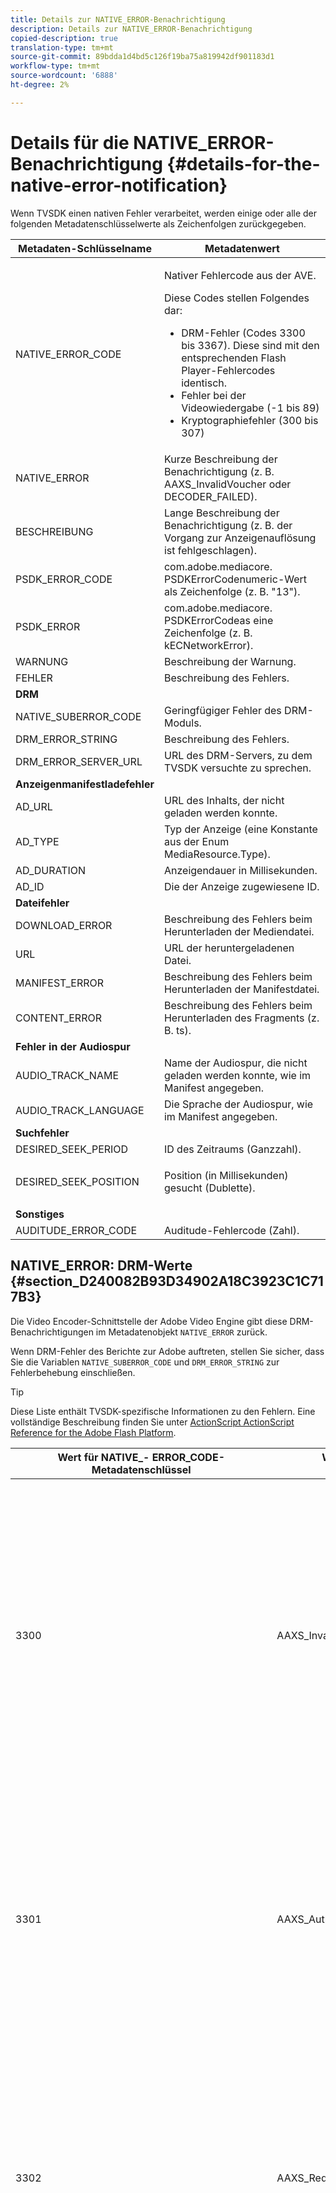 ```yaml
---
title: Details zur NATIVE_ERROR-Benachrichtigung
description: Details zur NATIVE_ERROR-Benachrichtigung
copied-description: true
translation-type: tm+mt
source-git-commit: 89bdda1d4bd5c126f19ba75a819942df901183d1
workflow-type: tm+mt
source-wordcount: '6888'
ht-degree: 2%

---
```



# Details für die NATIVE_ERROR-Benachrichtigung {#details-for-the-native-error-notification}

Wenn TVSDK einen nativen Fehler verarbeitet, werden einige oder alle der folgenden Metadatenschlüsselwerte als Zeichenfolgen zurückgegeben.

<table id="table_7F713B7A56024D8DA3C84E449D09CC91"> 
 <thead> 
  <tr> 
   <th colname="col1" class="entry"> Metadaten-Schlüsselname </th> 
   <th colname="col2" class="entry"> Metadatenwert </th> 
  </tr> 
 </thead>
 <tbody> 
  <tr> 
   <td colname="col1"><span class="codeph"> NATIVE_ERROR_CODE</span> </td> 
   <td colname="col2"> <p>Nativer Fehlercode aus der AVE. </p> <p>Diese Codes stellen Folgendes dar: 
     <ul id="ul_1F33D523DDFE4CE8B4F0DC279FF7E4F8"> 
      <li id="li_07A2D9BEE6364935A61EF3BD4AB6DE27">DRM-Fehler (Codes 3300 bis 3367). Diese sind mit den entsprechenden Flash Player-Fehlercodes identisch. </li> 
      <li id="li_433BA22DE3504AEEB623598BB4F939FA">Fehler bei der Videowiedergabe (-1 bis 89) </li> 
      <li id="li_B347CB151DB94DE0A1DDEB1B33D2DABA">Kryptographiefehler (300 bis 307) </li> 
     </ul> </p> </td> 
  </tr> 
  <tr> 
   <td colname="col1"><span class="codeph"> NATIVE_ERROR</span> </td> 
   <td colname="col2">Kurze Beschreibung der Benachrichtigung (z. B. <span class="codeph"> AAXS_InvalidVoucher</span> oder <span class="codeph"> DECODER_FAILED</span>). </td> 
  </tr> 
  <tr> 
   <td colname="col1"><span class="codeph"> BESCHREIBUNG</span> </td> 
   <td colname="col2"> Lange Beschreibung der Benachrichtigung (z. B. der Vorgang zur Anzeigenauflösung ist fehlgeschlagen). </td> 
  </tr> 
  <tr> 
   <td colname="col1"><span class="codeph"> PSDK_ERROR_CODE</span> </td> 
   <td colname="col2"><span class="codeph"> com.adobe.mediacore.</span> PSDKErrorCodenumeric-Wert als Zeichenfolge (z. B. "13"). </td> 
  </tr> 
  <tr> 
   <td colname="col1"><span class="codeph"> PSDK_ERROR</span> </td> 
   <td colname="col2"><span class="codeph"> com.adobe.mediacore.</span> PSDKErrorCodeas eine Zeichenfolge (z. B.  <span class="codeph"> kECNetworkError</span>). </td> 
  </tr> 
  <tr> 
   <td colname="col1"><span class="codeph"> WARNUNG</span> </td> 
   <td colname="col2"> Beschreibung der Warnung. </td> 
  </tr> 
  <tr> 
   <td colname="col1"><span class="codeph"> FEHLER</span> </td> 
   <td colname="col2"> Beschreibung des Fehlers. </td> 
  </tr> 
  <tr> 
   <td colname="col1"><b>DRM</b> </td> 
   <td colname="col2"></td> 
  </tr> 
  <tr> 
   <td colname="col1"><span class="codeph"> NATIVE_SUBERROR_CODE</span> </td> 
   <td colname="col2"> Geringfügiger Fehler des DRM-Moduls. </td> 
  </tr> 
  <tr> 
   <td colname="col1"><span class="codeph"> DRM_ERROR_STRING</span> </td> 
   <td colname="col2"> Beschreibung des Fehlers. </td> 
  </tr> 
  <tr> 
   <td colname="col1"><span class="codeph"> DRM_ERROR_SERVER_URL</span> </td> 
   <td colname="col2"> URL des DRM-Servers, zu dem TVSDK versuchte zu sprechen. </td> 
  </tr> 
  <tr> 
   <td colname="col1"><b>Anzeigenmanifestladefehler</b> </td> 
   <td colname="col2"></td> 
  </tr> 
  <tr> 
   <td colname="col1"><span class="codeph"> AD_URL</span> </td> 
   <td colname="col2"> URL des Inhalts, der nicht geladen werden konnte. </td> 
  </tr> 
  <tr> 
   <td colname="col1"><span class="codeph"> AD_TYPE</span> </td> 
   <td colname="col2">Typ der Anzeige (eine Konstante aus der Enum <span class="codeph"> MediaResource.Type</span>). </td> 
  </tr> 
  <tr> 
   <td colname="col1"><span class="codeph"> AD_DURATION</span> </td> 
   <td colname="col2"> Anzeigendauer in Millisekunden. </td> 
  </tr> 
  <tr> 
   <td colname="col1"><span class="codeph"> AD_ID</span> </td> 
   <td colname="col2"> Die der Anzeige zugewiesene ID. </td> 
  </tr> 
  <tr> 
   <td colname="col1"><b>Dateifehler</b> </td> 
   <td colname="col2"></td> 
  </tr> 
  <tr> 
   <td colname="col1"><span class="codeph"> DOWNLOAD_ERROR</span> </td> 
   <td colname="col2"> Beschreibung des Fehlers beim Herunterladen der Mediendatei. </td> 
  </tr> 
  <tr> 
   <td colname="col1"><span class="codeph"> URL</span> </td> 
   <td colname="col2"> URL der heruntergeladenen Datei. </td> 
  </tr> 
  <tr> 
   <td colname="col1"><span class="codeph"> MANIFEST_ERROR</span> </td> 
   <td colname="col2"> Beschreibung des Fehlers beim Herunterladen der Manifestdatei. </td> 
  </tr> 
  <tr> 
   <td colname="col1"><span class="codeph"> CONTENT_ERROR</span> </td> 
   <td colname="col2">Beschreibung des Fehlers beim Herunterladen des Fragments (z. B. <span class="codeph"> ts</span>). </td> 
  </tr> 
  <tr> 
   <td colname="col1"><b>Fehler in der Audiospur</b> </td> 
   <td colname="col2"></td> 
  </tr> 
  <tr> 
   <td colname="col1"><span class="codeph"> AUDIO_TRACK_NAME</span> </td> 
   <td colname="col2"> Name der Audiospur, die nicht geladen werden konnte, wie im Manifest angegeben. </td> 
  </tr> 
  <tr> 
   <td colname="col1"><span class="codeph"> AUDIO_TRACK_LANGUAGE</span> </td> 
   <td colname="col2"> Die Sprache der Audiospur, wie im Manifest angegeben. </td> 
  </tr> 
  <tr> 
   <td colname="col1"><b>Suchfehler</b> </td> 
   <td colname="col2"></td> 
  </tr> 
  <tr> 
   <td colname="col1"><span class="codeph"> DESIRED_SEEK_PERIOD</span> </td> 
   <td colname="col2"> ID des Zeitraums (Ganzzahl). </td> 
  </tr> 
  <tr> 
   <td colname="col1"><span class="codeph"> DESIRED_SEEK_POSITION</span> </td> 
   <td colname="col2"> <p>Position (in Millisekunden) gesucht (Dublette). </p> </td> 
  </tr> 
  <tr> 
   <td colname="col1"><b>Sonstiges</b> </td> 
   <td colname="col2"></td> 
  </tr> 
  <tr> 
   <td colname="col1"><span class="codeph"> AUDITUDE_ERROR_CODE</span> </td> 
   <td colname="col2"> Auditude-Fehlercode (Zahl). </td> 
  </tr> 
 </tbody> 
</table>

## NATIVE_ERROR: DRM-Werte {#section_D240082B93D34902A18C3923C1C717B3}

Die Video Encoder-Schnittstelle der Adobe Video Engine gibt diese DRM-Benachrichtigungen im Metadatenobjekt `NATIVE_ERROR` zurück.

Wenn DRM-Fehler des Berichte zur Adobe auftreten, stellen Sie sicher, dass Sie die Variablen `NATIVE_SUBERROR_CODE` und `DRM_ERROR_STRING` zur Fehlerbehebung einschließen.

>[!TIP]
>
>Diese Liste enthält TVSDK-spezifische Informationen zu den Fehlern. Eine vollständige Beschreibung finden Sie unter [ActionScript ActionScript Reference for the Adobe Flash Platform](https://help.adobe.com/en_US/FlashPlatform/reference/actionscript/3/runtimeErrors.html#3300).

<table id="table_CD59A859865F4FFDBAA249C89C74770A"> 
 <thead> 
  <tr> 
   <th colname="col1" class="entry"> Wert für NATIVE_- ERROR_CODE-Metadatenschlüssel </th> 
   <th colname="col2" class="entry"> Wert für den Metadatenschlüssel NATIVE_ERROR_NAME </th> 
   <th colname="col3" class="entry"> Bedeutung </th> 
  </tr>
 </thead>
 <tbody> 
  <tr> 
   <td colname="col1"> 3300 </td> 
   <td colname="col2"><span class="codeph"> AAXS_InvalidVoucher</span> </td> 
   <td colname="col3"> 
    <ul id="ul_516E4CB32D624B22892DDB9266CB04CA"> 
     <li id="li_348FC0F38B11417994119B61C9244076">Was sollte die Software des Distributors tun? 
      <ul id="ul_7AFD45CF92454BA4927783FAA628FBC4"> 
       <li id="li_0D9CCE61612643648C12DCDDD252E52A">Wenn Sie Google Chrome verwenden und sich im Inkognito-Modus befinden und Ihre Flash Player-Version unter 11.6 liegt, kann dieser Fehler auftreten. <p>Es wird empfohlen, dass der Player die Versionsnummer des Browsers überprüft und den Benutzer anweist, den Inkognito-Modus zu beenden. </p> </li> 
       <li id="li_1DC6B755BD0840D48BEC92568FD330BA">Fordern Sie die Lizenz erneut an. <p>Wenn die Anforderung erfolgreich war, müssen Sie sich nicht anmelden oder eskalieren. Wenn die Anforderung nicht erfolgreich ist, protokollieren Sie den Inhalt, der den Fehler verursacht hat. <span class="codeph"> Unter </span> subErrorId enthält einen Zeilenfehler, falls vorhanden. </p> </li> 
      </ul> </li> 
     <li id="li_060B5D60C9BB419CBFA7B062FBCF2632">Was sollte der Händler tun? 
      <ul id="ul_FADB29DBF0DA4A0E8E54134AEB7DCD8A"> 
       <li id="li_FC5B1C04D21E4AECB0EBD9ADD3198504">Wenn weitere Zustellversuche in anderen Konfigurationen als Chrome mit Flash unter Version 11.6 nicht erfolgreich sind, ist möglicherweise ein Fehler in der Verpackung aufgetreten. </li> 
       <li id="li_A720ECE591254021879B335B81B1F76D">Überprüfen Sie, ob das Problem für bestimmte Inhalte spezifisch ist, und erstellen Sie ein neues Paket. </li> 
      </ul> </li> 
    </ul> </td> 
  </tr> 
  <tr> 
   <td colname="col1"> 3301 </td> 
   <td colname="col2"><span class="codeph"> AAXS_AuthenticationFehlgeschlagen</span> </td> 
   <td colname="col3"> <p>Der Server konnte den Client nicht authentifizieren oder autorisieren. </p> 
    <ul id="ul_BE77AC1848FB4C09B6318359ACF1B8EE"> 
     <li id="li_6FB37D317D174E8488C5070D20CD241C">Die Software des Distributors sollte alle erforderlichen Maßnahmen ergreifen, um die Benutzeranmeldeinformationen wiederherzustellen oder den Benutzer zum Erwerb des Zugriffs auf die Inhalte anzuleiten. </li> 
     <li id="li_BE071D59805B42D38E3E7650BC936417">Der Händler sollte bestätigen, dass der Autorisierungs- und Authentifizierungsmechanismus des Händlers ordnungsgemäß funktioniert. <p>Wenn die Distributoren nicht planen, die Authentifizierungs- oder Autorisierungsfunktionen zu verwenden, sollten sie prüfen, ob die Richtlinie des verletzenden Inhalts eine Authentifizierung erfordert, und siehe Diskrepanzen bei der Diagnostik/Lizenzvergabe. </p> </li> 
    </ul> <p>Weitere Informationen zu diesem Fehlercode finden Sie unter <a href="https://forums.adobe.com/thread/1277149" format="https" scope="external"> DRM-Fehler 3301 Ursachen und Auflösung</a>. </p> </td> 
  </tr> 
  <tr> 
   <td colname="col1"> 3302 </td> 
   <td colname="col2"><span class="codeph"> AAXS_RequireSSL</span> </td> 
   <td colname="col3"> <p>Bei Access 4.0 und höher wird dieser Fehler unter iOS ausgegeben, wenn die Remote-Schlüssel-URL HTTPS nicht als Schema verwendet. HTTPS ist erforderlich. </p> 
    <ul id="ul_3D47777BBCA14B67B107FBBE3E37E40C"> 
     <li id="li_7F7BBB27AE754CC39ABAAF9269739C49">Wenn der Distributor eine Version verwendet, die älter ist als Access v4 oder die Version mindestens 4, die Plattform jedoch nicht iOS, sollte die Software des Distributors den Fehler protokollieren. <p>Der Fehler wird nur unter iOS ausgegeben. </p> </li> 
     <li id="li_D83C427D2A0D47408F723EF7195070B6">Ist die Software des Distributors mindestens Adobe Access Version 4 und die Plattform iOS, müssen Distributoren die URL des Remote-Schlüsselservers, den sie verwenden, in HTTPS ändern. <p>Wenn sie nur HTTP verwenden, müssen Distributoren möglicherweise einen HTTPS-Server einrichten. Andernfalls müssen die Distributoren die protokollierten Informationen an die Adobe senden und das Problem eskalieren. </p> </li> 
    </ul> </td> 
  </tr> 
  <tr> 
   <td colname="col1"> 3303 </td> 
   <td colname="col2"><span class="codeph"> AAXS_ContentExpired</span> </td> 
   <td colname="col3"> <p>Der Inhalt, den Sie anzeigen, ist gemäß den vom Inhaltsanbieter festgelegten Regeln abgelaufen. subErrorId enthält einen clientspezifischen Fehler oder Zeilenfehler. </p> <p> 
     <ul id="ul_1E4B3B8AE87A4E79997553BB2A0E52B9"> 
      <li id="li_EE3F2EEBF73743B9A38E4FCB7531E275">Die Software des Distributors sollte versuchen, die Lizenz einmal vom Server zu erwerben, um festzustellen, ob eine neue Lizenz ohne Ablaufdatum verfügbar ist. <p>Wenn keine Lizenz verfügbar ist oder die Lizenz abgelaufen ist, erlauben Sie dem Benutzer, eine neue Lizenz zu erwerben oder teilen Sie dem Benutzer mit, dass der Inhalt nicht überwacht werden kann. Wenn der Inhalt mit einer Richtlinie verpackt wurde, die ein Ablaufdatum/Enddatum aufweist, protokolliert der Lizenzserver den Bericht <span class="codeph"> PolicyEvaluationException</span> und gibt an, dass das Enddatum abgelaufen ist (Server-Fehlercode 303). Überprüfen Sie die Protokolldateien des Servers. </p> <p>Wenn möglich, sollten Kunden die Richtlinien überprüfen, die sie während der Verpackung verwendet haben, um zu sehen, ob sie abgelaufen sind. Das Java-Befehlszeilenwerkzeug ist: 
        <code>
         java&nbsp;-jar&nbsp;libs/AdobePolicyManager.jar&nbsp;&nbsp;&nbsp;detail&nbsp;demo.pol
        </code> </p> </li> 
      <li id="li_50DBE680D8F04E7DA3E29C65A93188E7">Der Händler sollte bestätigen, ob die Lizenzablaufdaten wie vorgesehen konfiguriert wurden. </li> 
     </ul> </p> <p>Weitere Informationen zu diesem Fehlercode finden Sie unter <a href="https://forums.adobe.com/thread/1300813" format="https" scope="external"> 3303 (Inhalt abgelaufen) mit AMS/FMS mit einem Live-Stream?</a>. </p> </td> 
  </tr> 
  <tr> 
   <td colname="col1"> 3304 </td> 
   <td colname="col2"><span class="codeph"> AAXS_AuthorizationFehlgeschlagen</span> </td> 
   <td colname="col3">Weitere Informationen zu diesem Fehlercode finden Sie unter <a href="https://forums.adobe.com/thread/1277149" format="https" scope="external"> DRM-Fehler 3301 Ursachen und Auflösung</a>. </td> 
  </tr> 
  <tr> 
   <td colname="col1"> 3305 </td> 
   <td colname="col2"><span class="codeph"> AAXS_ServerConnectionFehlgeschlagen</span> </td> 
   <td colname="col3"> <p>Die Verbindung zu den Lizenz- oder Domänenservern ist abgelaufen, entweder aufgrund der Netzwerkverzögerung oder aufgrund der Offline-Verbindung des Clients. Normalerweise enthält subErrorId HTTP-Rückgabecode. </p> 
    <ul id="ul_938C7D8F07F64B4FA71A09DDF37E2E64"> 
     <li id="li_6648EA0049094E369BD9AE9CCA6B148D">Die Software des Distributors sollte eine Netzwerkverbindung zu einem zweifelsfrei funktionierenden Server herstellen. <p>Wenn der Versuch fehlschlägt, fordern Sie den Benutzer auf, die Verbindung zum Netzwerk wiederherzustellen. Wenn der Versuch erfolgreich war, protokollieren Sie ihn. </p> </li> 
     <li id="li_2ECA2C04BA08449DA3AD79A52EFAA229">Der Distributor sollte sicherstellen, dass alle verwendeten Lizenz- und Domänenserver online und über das Netzwerk des Kunden sichtbar sind. </li> 
    </ul> <p>Weitere Informationen zu diesem Fehlercode finden Sie unter <a href="https://forums.adobe.com/thread/1284947" format="https" scope="external"> DRM 3305 [ServerConnectionFehlgeschlagene] Ursachen und Auflösung</a>. </p> </td> 
  </tr> 
  <tr> 
   <td colname="col1"> 3306 </td> 
   <td colname="col2"><span class="codeph"> AAXS_ClientUpdateRequire</span> </td> 
   <td colname="col3"> Verwenden Sie eine neuere Version von TVSDK für Android. <p>Der aktuelle Client kann die angeforderte Aktion nicht ausführen, aber ein aktualisierter Client kann die Anforderung möglicherweise abschließen. </p> <p>Dies kann mehrere Ursachen haben: 
     <ul id="ul_2EC4D42D5273439FA1AFDA1A2578B3D6"> 
      <li id="li_FCA926F5FAED4E7190BE855545AB6ACF">Es wurde eine freigegebene Domäne verwendet, die auf diesem Client nicht verfügbar ist. Dies ist wahrscheinlich der Fall, wenn die Wiedergabe in Chrome funktioniert, aber nicht in einem anderen Browser und umgekehrt. <p> <p>Tipp: Chrome verwendet einen anderen PHDS/PHLS-Schlüssel als die anderen Browser. Weitere Informationen finden Sie unter <a href="https://adobeprimetime.zendesk.com/agent/tickets/2891" format="https" scope="external"> https://adobeprimetime.zendesk.com/agent/tickets/2891</a>. </p> </p> </li> 
      <li id="li_3B633FB699234DCEA136E9BE3CC3386D">Die Anwendung versucht, mehrere DRMSessions hinzuzufügen, wenn sie unter einer iOS-Version ausgeführt wird, die älter als 5.0 ist. </li> 
      <li id="li_F7ED993AF0B941A7A27216B4D587A999">Die Metadaten haben eine Version von 3 oder höher, wenn nur Version 2 unterstützt wird. </li> 
     </ul> </p> 
    <ul id="ul_EE4AE6AD4F1745A5B5623E53B599DB62"> 
     <li id="li_7A83869D4262443DA35FA1DF8D3097DD">Die Software des Distributors sollte den Benutzer warnen und den Vorgang abbrechen. <p>Wenn die Software feststellen kann, ob ein Upgrade verfügbar ist, leiten Sie den Benutzer auf die entsprechende Weise zu diesem Upgrade für die Plattform. </p> </li> 
     <li id="li_AF9C2711FDE54DA196EB9D2864632000">Tritt das Problem aufgrund einer freigegebenen Domäne auf, muss der Distributor mit der Adobe nach einer aktualisierten Laufzeit oder Bibliothek suchen. <p>Zur Laufzeit des Flashs kann der Distributor die Aktualisierung direkt erzwingen. Bei einer Bibliothek muss der Distributor eine aktualisierte Bibliothek abrufen, die Anwendung neu erstellen und für seine Benutzer bereitstellen. </p> <p>Tritt das Problem aufgrund mehrerer DRMS-Sitzungen auf, muss der Distributor seine Anwendung aktualisieren, um die iOS-Versionsnummer zu überprüfen, bevor mehrere DRMS-Sitzungen hinzugefügt werden. Oder sie können die Verteilung ihrer Anwendung auf iOS v5 und höher einschränken. </p> <p>Wenn das Problem auftritt, weil die Metadatenversion höher als Version 2 ist, ist das Problem vermutlich beschädigte Metadaten. Sie können versuchen, die Metadaten neu zu erstellen und sich die Ergebnisse anzusehen. Wenn das Problem weiterhin auftritt, protokollieren Sie das Problem und eskalieren Sie zur Adobe. </p> </li> 
    </ul> <p>Weitere Informationen zu diesem Fehlercode finden Sie unter <a href="https://forums.adobe.com/thread/1266675" format="https" scope="external"> Beheben eines 3306 DRMErrorEvent-Fehlercodes</a> </p> </td> 
  </tr> 
  <tr> 
   <td colname="col1"> 3307 </td> 
   <td colname="col2"><span class="codeph"> AAXS_InternalFailure</span> </td> 
   <td colname="col3"> <p>Dies stellt im Allgemeinen einen Fehler im Adobe Access-Code dar und ist unerwartet, es sei denn, es gibt einen bekannten Fehler, wie unten. subErrorId enthält einen clientspezifischen Fehler oder Zeilenfehler. </p> 
    <ul id="ul_79F4A9655A2148519B1E9509C41F78C3"> 
     <li id="li_0E093AB4D6BD489B852279E6C1525A15">Wenn der Browser Chrome unter Windows und Flash Version 11.6 (SWF Version 19 oder höher) ist, sollte die Software des Distributors davon ausgehen, dass der Benutzer <span class="uicontrol"> Deny</span> auf die Infobar geklickt hat und die gleiche Behandlung wie 3368 vornimmt. </li> 
     <li id="li_0215D1089B344861A2C0A73E1067CFEF">Wenn 3307 auftritt, wenn der Browser nicht Chrome ist oder die Flash-Version nicht 11.6 ist, sollte der Distributor zur Adobe eskalieren. </li> 
    </ul> <p>Wichtig: <span class="codeph"> 3307:1107296344 (FailedToGetBrokerHandle)</span> kann mit den Chrome-Browserversionen 24-28 auftreten. </p> </td> 
  </tr> 
  <tr> 
   <td colname="col1"> 3308 </td> 
   <td colname="col2"><span class="codeph"> AAXS_WrongLicenseKey</span> </td> 
   <td colname="col3"> <p>Dieser Fehler wird ausgegeben, wenn die verwendete Lizenz den falschen Schlüssel zum Entschlüsseln des Inhalts enthält. subErrorId enthält einen clientspezifischen Fehler oder Zeilenfehler. </p> <p>Es gibt offenbar nur zwei Möglichkeiten, diesen Fehler zu generieren: 
     <ul id="ul_1C955BD74C7843809D1B5A0CDCA5ED7B"> 
      <li id="li_18F0A7FDA6584887AD9DB3EDE54080D8">Der Kunde hat die standardmäßige Adobe-Tooling zur Lizenzgenerierung (z. B. das Java-Framework des Lizenzservers) geändert. <p>In diesem Fall enthält die Lizenz einen ungültigen Schlüssel, der möglicherweise keinem Inhalt entspricht. </p> </li> 
      <li id="li_21D04ED1F1FA464785BC297D385766FF">Der Kunde hat mehrere Lizenzen mit derselben Lizenz-ID erteilt. <p>In diesem Fall stehen auf dem Client mehrere Lizenzen zur Verfügung, die den Inhaltsmetadaten entsprechen und für die der Zugriffscode die falsche ausgewählt hat. </p> </li> 
     </ul> </p> 
    <ul id="ul_64AEE62BE36946F290067CF475A36ECA"> 
     <li id="li_9EEB2B11A4DA41E78C5840D8FAA81F0D">Die Software des Distributors sollte versuchen, die Lizenz vom Server erneut zu erwerben. 
      <ul id="ul_ACADC5518B054D0A853AEED2B675DB23"> 
       <li id="li_394835C8731048A5BF7D9370AC12448C">Wenn keine Lizenz verfügbar ist oder die Lizenz abgelaufen ist, stellen Sie einen Arbeitsablauf für den Benutzer bereit, um eine neue Lizenz zu erwerben, oder teilen Sie dem Benutzer mit, dass der Inhalt nicht überwacht werden kann, und protokollieren Sie die Ausgabe. </li> 
       <li id="li_3FE50518BE53405F9563FA620F7EAD5F">Wenn es sich hierbei um domänengebundenen Inhalt handelt (für AIR), stellen Sie eine Möglichkeit für den Benutzer bereit, der Domäne beizutreten. </li> 
      </ul> </li> 
     <li id="li_C80B353C1AEA4E9398241420CB491E84">Der Händler sollte 
      <ul id="ul_B5C50009374C4EED9B2B050B48F5F0F6"> 
       <li id="li_D5E6B760E0BC4B5C949ED1544B398838">Vergewissern Sie sich, dass die Lizenzausgabebereiche des Access License Servers nicht angepasst wurden. </li> 
       <li id="li_AA8F4E4B6DDD40BA8807C0920A92186B">Überprüfen Sie, ob sie eindeutige Lizenz-IDs für alle Lizenzen ausstellen. </li> 
       <li id="li_A2C53FE779AC4FDDB65E00A2C4F43EC4">Eskalieren Sie das Problem mit der Adobe. </li> 
      </ul> </li> 
    </ul> </td> 
  </tr> 
  <tr> 
   <td colname="col1"> 3309 </td> 
   <td colname="col2"><span class="codeph"> AAXS_CorruptedAdditionalHeader  </span> </td> 
   <td colname="col3"> <p>Dies tritt auf, wenn der Header größer als 65536 Byte ist. </p> 
    <ul id="ul_82C0F688519B4F43A764D59A891F1903"> 
     <li id="li_E66AC9149A0649E88A79C5289C12C395">Die Software des Distributors sollte protokollieren, welche Inhalte den Fehler verursacht haben. </li> 
     <li id="li_1C5916A33E7B4DC9968105B9BD20A727">Der Händler sollte bestätigen, dass der Fehler mit bestimmten Inhalten reproduzierbar ist. Umverpacken beschädigter Inhalte </li> 
    </ul> </td> 
  </tr> 
  <tr> 
   <td colname="col1"> 3310 </td> 
   <td colname="col2"><span class="codeph"> AAXS_AppIDMismatch  </span> </td> 
   <td colname="col3">Die Android-Anwendung stimmt nicht mit der verwendeten überein. <p>Die richtige AIR-Anwendung oder Flash-SWF wird nicht verwendet. </p> </td> 
  </tr> 
  <tr> 
   <td colname="col1"> 3311 </td> 
   <td colname="col2"><span class="codeph"> AAXS_AppVersionMismatch  </span> </td> 
   <td colname="col3"> Nicht in Gebrauch. Dieses Problem kann weiterhin vom Stack der Version 1.x in AIR generiert werden. </td> 
  </tr> 
  <tr> 
   <td colname="col1"> 3312 </td> 
   <td colname="col2"><span class="codeph"> AAXS_LicenseIntegrity  </span> </td> 
   <td colname="col3"> Um dies zu beheben, laden Sie die Lizenz erneut vom Server herunter. </td> 
  </tr> 
  <tr> 
   <td colname="col1"> 3313 </td> 
   <td colname="col2"><span class="codeph"> AAXS_WriteMicrosafeFailure  </span> </td> 
   <td colname="col3"> <p>Dieses Problem tritt auf, wenn das System nicht in das Dateisystem schreiben kann. <span class="codeph"> Unter </span> subErrorId enthält einen clientspezifischen Fehler oder Zeilenfehler. </p> <p>Unter Microsoft Windows wird der Fehler 3313 möglicherweise vom Active X- oder NPAPI-Plug-Flash-Player ausgegeben, wenn der verschlüsselte Inhalt eine licenseID oder eine policyID hat, die zu lang ist. Dies liegt an der maximalen Pfadlänge in Windows. (Das Pepper-Plugin hat dieses Problem nicht.) </p> <p>Siehe Watson 3549660 </p> 
    <ul id="ul_DFD527D1E1224A439766DF7BED878E3B"> 
     <li id="li_FAF8FD98A4E8478CA7A92F770676ADFC">Die Software des Distributors sollte den Benutzer auffordern, zu bestätigen, dass sein Benutzerverzeichnis weder gesperrt noch auf einem Volumes, das voll oder gesperrt ist, gespeichert ist. </li> 
     <li id="li_6D1136EA750A459BBECEEE5F73F527BB">Wenn der Distributor anstelle von Flash AIR verwendet, kann das Problem durch eine Pfadlängenbegrenzung verursacht werden. <p>Distributoren sollten den Namen ihrer AIR-Anwendung auf eine vernünftige Weise kürzen. Veröffentlichen Sie außerdem Inhalte erneut mit einer kürzeren <span class="codeph"> licenseID</span> und einer <span class="codeph"> policyID</span>. </p> </li> 
    </ul> </td> 
  </tr> 
  <tr> 
   <td colname="col1"> 3314 </td> 
   <td colname="col2"><span class="codeph"> AAXS_CorruptedDRMMetadata  </span> </td> 
   <td colname="col3"> <p>Dieser Fehler zeigt oft an, dass der Inhalt mit PKI-Zertifikaten gepackt wurde und der Player mit PKI-Produktionszertifikaten erstellt wurde oder umgekehrt. subErrorId enthält einen clientspezifischen Fehler oder Zeilenfehler. </p> 
    <ul id="ul_A122EF304CAF48A8B4DA1E3F4413E29B"> 
     <li id="li_A9A1A5B23E884C22A71E2DE7535FEB3B">Die Software des Distributors sollte protokollieren, welche Inhalte den Fehler verursacht haben. </li> 
     <li id="li_7AD7F13A4B1B4998A7E49664E7645815">Der Händler sollte bestätigen, dass der Fehler mit bestimmten Inhalten reproduzierbar ist. <p>Eventuell müssen Sie beschädigte Inhalte neu verpacken. </p> </li> 
    </ul> </td> 
  </tr> 
  <tr> 
   <td colname="col1"> 3315 </td> 
   <td colname="col2"><span class="codeph"> AAXS_PermissionDenfied  </span> </td> 
   <td colname="col3"> <p>Es gibt bekannte Fehler, bei denen dieser Fehlercode ausgegeben wird, wenn ein 3305 vorgesehen ist. Weitere Informationen finden Sie unter Ursachen und Auflösung</a> von DRM 3305 [ServerConnectionFailure].<a href="https://forums.adobe.com/thread/1284947" format="https" scope="external"> </a></p> <p>Von AIR geladene Remote SWF-Dateien dürfen nicht auf die Funktionen des Flash Accesses zugreifen. Dieser Fehlercode kann auch ausgegeben werden, wenn während des Netzwerkzugriffs ein Sicherheitsfehler auftritt. Beispiele sind der Zielserver, der keine Verbindung mit dem Client über crossdomain.xml herstellt, oder die crossdomain.xml-Datei ist nicht erreichbar. </p> <p>Weitere Informationen finden Sie unter <a href="https://forums.adobe.com/thread/1266592" format="https" scope="external"> DRM-Fehler 3315 mögliche Ursache und Auflösung</a>. </p> </td> 
  </tr> 
  <tr> 
   <td colname="col1"> 3316 </td> 
   <td colname="col2"><span class="codeph"> AAXS_NOTUSED_MOVED  </span> </td> 
   <td colname="col3"> War <span class="codeph"> ADOBECPSHIM_MinorErr_MissingAdobeCPModul</span>. Aufgrund von Flash-Fehlercode in 3344 verschoben. </td> 
  </tr> 
  <tr> 
   <td colname="col1"> 3317 </td> 
   <td colname="col2"><span class="codeph"> AAXS_LoadAdobeCPFail  </span> </td> 
   <td colname="col3"> <p>Wichtig:  Dies ist ein seltener Fehler und tritt in der Regel nicht in einer Produktions-Umgebung auf. </p> <p>Wenn der Fehler auftritt, können Sie einen der folgenden Schritte ausführen: 
     <ul id="ul_BC435E61623444BB98A86216531DC892"> 
      <li id="li_FA433D0758B642D2AFDCF04906B3FE18">Wenn Sie AIR verwenden, installieren Sie es erneut. </li> 
      <li id="li_F08D9AAFF46244F8842DEE5FD9CBBE0A">Wenn Sie Flash Player verwenden, laden Sie die Module <span class="codeph"> AdobeCP</span> erneut herunter. </li> 
     </ul> </p> </td> 
  </tr> 
  <tr> 
   <td colname="col1"> 3318 </td> 
   <td colname="col2"><span class="codeph"> AAXS_InkompatibleAdobeCPVersion  </span> </td> 
   <td colname="col3"> Gilt nicht für Android. </td> 
  </tr> 
  <tr> 
   <td colname="col1"> 3319 </td> 
   <td colname="col2"><span class="codeph"> AAXS_MissingAdobeCPGetAPI  </span> </td> 
   <td colname="col3"> Gilt nicht für Android. </td> 
  </tr> 
  <tr> 
   <td colname="col1"> 3320 </td> 
   <td colname="col2"><span class="codeph"> AAXS_HostAuthenticateFehlgeschlagen  </span> </td> 
   <td colname="col3"> Gilt nicht für Android. </td> 
  </tr> 
  <tr> 
   <td colname="col1"> 3321 </td> 
   <td colname="col2"><span class="codeph"> AAXS_I15nFehlgeschlagen  </span> </td> 
   <td colname="col3"> <p>Der Prozess der Bereitstellung des Clients mit Schlüsseln ist fehlgeschlagen. subErrorId enthält einen clientspezifischen, serverspezifischen oder Zeilenfehler. </p> 
    <ul id="ul_98D919B9060A441AACB6106F6D8E8DA7"> 
     <li id="li_DCAB00A8AC4A426CBBD377374B3F71AE">Die Software des Distributors sollte den Vorgang mindestens einmal wiederholen. <p>Wenn Sie Google Chrome unter Windows verwenden, erläutern Sie, wie Sie den Zugriff auf Zusatzmodule zulassen, die sich nicht in einer Sandbox befinden. Weitere Informationen finden Sie unter <a href="https://helpx.adobe.com/adobe-access/kb/error-3321.html" format="html" scope="external"> Google Chrome' Zugriff auf die Sandbox verweigert</a>. </p> </li> 
     <li id="li_7FB7681FE32D444BB1BDBA3E5953A2C3">Der Händler sollte eine der folgenden Aufgaben ausführen: 
      <ul id="ul_486B64F187C44AE3B4775953A6142836"> 
       <li id="li_095B1D4CD051427CB2BFA7082B454056">Wenn der Fehler plattformübergreifend konsistent ist, sollten Sie das Problem mit der Adobe eskalieren. </li> 
       <li id="li_0C6EB7B912FA41E59657216498DA3515">Wenn der Fehler unter Windows auf Chrome beschränkt ist, weisen Sie den Benutzer an, den Zugriff auf nicht sandbox-Plugins zuzulassen. </li> 
      </ul> <p>Distributoren sollten ihre SWF-Datei auf Version 19 oder höher aktualisieren. Beim Chrome-spezifischen 3321-Fehler wird ein 3368-Fehler ausgegeben. Der Fehler 3368 kann genauer von der Software des Distributors verarbeitet werden. Diese Änderung wurde in Chrome Stable Kanal Version 26.0.1410.43 eingeführt. </p> <p>Tipp: Fehler <span class="codeph"> 3321:1090519056</span> kann bei den Flash Player-Versionen 11.1 bis 11.6 auftreten. Es wird empfohlen, ein Upgrade auf die neueste Flash Player-Version durchzuführen. </p> </li> 
    </ul> <p>Weitere Informationen finden Sie unter <a href="https://forums.adobe.com/thread/1277138" format="https" scope="external"> DRM-Fehler 3321 Ursachen und Auflösung</a>. </p> </td> 
  </tr> 
  <tr> 
   <td colname="col1"><b>Korruptionsfehler im globalen Store</b> </td> 
   <td colname="col2"> </td>
   <td colname="col3"> </td>
  </tr> 
  <tr> 
   <td colname="col1"> 3322 </td> 
   <td colname="col2"><span class="codeph"> AAXS_DeviceBindingFailure  </span> </td> 
   <td colname="col3"> <p>Das Gerät scheint nicht mit der bei der Initialisierung vorhandenen Konfiguration zu übereinstimmen. subErrorId enthält einen clientspezifischen Fehler oder Zeilenfehler. </p> <p>Die Software des Distributors muss eine der folgenden Aufgaben erfüllen: 
     <ul id="ul_444401051A2E407B95BC44491E9BB71C"> 
      <li id="li_93493EA05DB44CB1AEC368663F1ABA8D"> <p>Wenn das Gerät keinen Flash Player verwendet und AIR, iOS usw. verwendet, rufen Sie <span class="codeph"> DRMManager.resetDRMVouchers()</span> auf. </p> <p>Wenn das Problem unter iOS in einer Entwicklungsphase auftritt, bitten Sie den Entwickler, zu bestätigen, ob das Problem beim Wechsel zwischen Builds, die von Drittanbieter-Distributionssystemen (z. B. HockeyApp) heruntergeladen wurden, und einem lokalen Build aus Xcode behoben wurde. Attribute einer vorherigen Installation werden nicht vollständig überschrieben, wenn zwischen einem von HockeyApp verteilten Build und einem Build aus Xcode gewechselt wird. Dies könnte zu einem Trigger des Fehlers 3322 führen. </p> <p>Um dieses Problem zu beheben, sollte der Entwickler den älteren Build vom Gerät entfernen, bevor er den neuen Build installiert. </p> </li> 
      <li id="li_A5C9633F11584C788A2D9A23CC18FA6D">Wenn das Gerät Flash Player verwendet und von 3322- oder 3346-Fehlercodes unbrauchbar ist, lesen Sie die Anweisungen in der Adobe zum programmgesteuerten Zurücksetzen des DRM-Lizenzspeichers bei <a href="https://forums.adobe.com/message/5535907#5535907" format="https" scope="external"> DRM-Fehler 3322/3346/3368 in Chrome (Info-Bar-Probleme)</a>. </li> 
     </ul> </p> <p>Dieser Fehler wird voraussichtlich nicht häufig auftreten. Bei Umgebung im Unternehmen, die Roaming-Profil verwenden, erhöht sich die Wahrscheinlichkeit, dass der Benutzer Inhalte anzeigt, die durch DRM geschützt sind, bei der Anmeldung auf verschiedenen Computern der Fehler 3322. Wenn möglich, sollte der Händler versuchen, diese Informationen vom Benutzer zu erhalten. </p> <p>Wenn der Fehler häufig auftritt, eskalieren Sie zur Adobe. Sie müssen der Adobe mitteilen, ob das Zurücksetzen des Lizenzspeichers das Problem gelöst hat (oder nicht), und die Adobe angeben, in welchen Browsern der Fehler auftritt. </p> <p>Weitere Informationen finden Sie in den folgenden Artikeln: 
     <ul id="ul_C468409D1EA046178CA7F54DCDCB84EA"> 
      <li id="li_20C8CA3853574CE486F21E7A3667DAB9"><a href="https://forums.adobe.com/message/5520902" format="https" scope="external"> https://forums.adobe.com/message/5520902</a> </li> 
      <li id="li_6E6F1BD6FE7843449B3E2F06F342EFF7"><a href="https://forums.adobe.com/message/5535911" format="https" scope="external"> https://forums.adobe.com/message/5535911</a> </li> 
      <li id="li_2BE40E513A0C4BAD900C7B69FEF5D690"><a href="https://forums.adobe.com/message/5748618" format="https" scope="external"> https://forums.adobe.com/message/5748618</a> </li> 
      <li id="li_9C2BD122E3874E2893DD43E082A877E0"><a href="https://forums.adobe.com/message/6061165" format="https" scope="external"> https://forums.adobe.com/message/6061165</a> </li> 
     </ul> </p> </td> 
  </tr> 
  <tr> 
   <td colname="col1"> 3323 </td> 
   <td colname="col2"><span class="codeph"> AAXS_CorruptGlobalStateStore  </span> </td> 
   <td colname="col3"> <p>Dateien, die vom DRM-Client verwendet werden, wurden unerwartet geändert. subErrorId enthält einen clientspezifischen Fehler oder Zeilenfehler. </p> 
    <ul id="ul_96EA771046CA4B2B9FAE24D493F43FF2"> 
     <li id="li_D2693CD8EFEF46108828BA17E3F54FF6">Die Software des Distributors sollte den Benutzer dazu bringen, auf die gleiche Weise wie 3322 zurückzusetzen. </li> 
     <li id="li_0149B82436B64E28AC2B8C9B0EB09898">Wenn der GlobalStore mit einer Rate ausfällt, die höher ist als die erwartete Ausfallrate der Festplatten Ihrer Benutzerbasis, eskalieren Sie das Problem auf die Adobe. </li> 
    </ul> </td> 
  </tr> 
  <tr> 
   <td colname="col1"> 3324 </td> 
   <td colname="col2"><span class="codeph"> AAXS_MachineTokenInvalid  </span> </td> 
   <td colname="col3"> Lokale DRM-Datenspeicherung für diese Anwendung zurücksetzen. Rufen Sie DRMManager.resetDRM auf. <p>Der Lizenzserver kann möglicherweise keine Verbindung mit dem Zertifikatsperrlisten-Liste-Server herstellen, um seine Zertifikatsperrlisten zu aktualisieren, oder der Clientcomputer fordert eine Lizenz-/Authentifizierungsdatei an, die vom Lizenzserver widerrufen wurde. </p> <p>In den Serverprotokollen lautet der Fehlercode 111 MachineTokenInvalid. Auf Client-Ebene wird der Fehlercode 111 jedoch in den Fehlercode 3324 übersetzt. </p> <p>Der Administrator des DRM-Lizenzservers sollte prüfen, ob der Lizenzserver des Kunden die Adobe-Zertifikatsperrlisten jemals abrufen konnte. Wenn der Kunde Tomcat verwendet, kann der Kunde den Ordner "<span class="filepath"> tomcat/temp/</span>"überprüfen, um zu sehen, ob es 4 CRL-Dateien gibt. </p> 
    <ul id="ul_23B7F1A104AF49E79EA87DB8E15E337E"> 
     <li id="li_855D87F251184FE688A8D5FA0F6C9EF5">Wenn sich die Dateien in diesem Ordner befinden, klicken Sie im Windows Explorer und in der CRL-Viewer-Anwendung bei gedrückter Dublette auf die Dateien, um festzustellen, ob eine der Dateien abgelaufen ist. </li> 
     <li id="li_58EC4EDA2B5146188A0FF7B33C91E2FD">Wenn keine Dateien in tomcat/temp/ vorhanden sind, kann davon ausgegangen werden, dass dieser Lizenzserver aufgrund eines Firewall-/Routing-Problems nie in der Lage war, den Adobe-Zertifikatsperrlisten-Server zu erreichen. </li> 
    </ul> <p>Weitere Informationen finden Sie unter <a href="https://helpx.adobe.com/content/dam/help/en/primetime/drm/drm_secure_deployment_guidelines.pdf" format="http" scope="external"> Firewall-Regeln</a>. </p> <p>Wenn die Zertifikatsperrlisten-Dateien nicht verfügbar sind oder abgelaufen sind, müssen Sie bestätigen, dass der Lizenzserver erreicht werden kann. Öffnen Sie einen Netzwerksniffer auf dem Lizenzserver des Kunden, starten Sie den Server neu und versuchen Sie, eine Lizenz vom Server anzufordern. Sie können den Netzwerkverkehr beobachten, um zu sehen, ob Aufrufe der folgenden URL-Endpunkte erfolgreich sind: <p>Tipp:  Sie können auch die folgenden URLs für Zertifikatsperrlisten in einen Browser eingeben, um zu sehen, ob Sie die einzelnen Dateien manuell herunterladen können. </p> 
     <ul id="ul_9B65C7ABBDEC4AC9BF3755FFD3587971"> 
      <li id="li_6867A9050E8D421C9138AC853D1784C9"><a href="https://crl2.adobe.com/Adobe/FlashAccessIndividualizationCA.crl" format="http" scope="external"> crl2.adobe.com/Adobe/FlashAccessIndividualizationCA.crl</a> </li> 
      <li id="li_6431689260554EAFAFDA2EC31798DCB5"><a href="https://crl2.adobe.com/Adobe/FlashAccessIntermediateCA.crl" format="http" scope="external"> crl2.adobe.com/Adobe/FlashAccessIntermediateCA.crl</a> </li> 
      <li id="li_2939674D0F854ADEB67E45FD216288A2"><a href="https://crl2.adobe.com/Adobe/FlashAccessRootCA.crl" format="http" scope="external"> crl2.adobe.com/Adobe/FlashAccessRootCA.crl</a> </li> 
      <li id="li_96386E00BE9D4CB99D100057A5F7C6DD">crl3.adobe.com/AdobeSystemsIncorporated FlashAccessRuntime/LatestCRL.crl</li> 
     </ul> </p> <p>Wenn die Firewall-Regeln geöffnet sind und keine aktuellen 3324-Fehler auftreten, ist möglicherweise ein temporärer Netzwerkfehler aufgetreten. Überprüfen Sie die Serverprotokolle des Kunden, die sich wahrscheinlich im Ordner "<span class="codeph"> /tomcat/logs/</span>"befinden, um festzustellen, ob ein Fehler aufgetreten ist, wenn der Lizenzserver versucht hat, die Listen zum Zertifikatsperrvorgang abzurufen. <p>Wichtig:  Ein Fehler kann auftreten, wenn eine große Anzahl (oder ein Berst) von Clients einen 3324-Fehler bei einem temporären Netzwerkproblem meldet, wenn eine CRL-Datei erneuert wird. Als das Netzwerkproblem behoben wurde, wurden auch die 3324 Probleme behoben. </p> </p> <p>Wenn alle 4 CRL-Dateien im Ordner <span class="filepath"> tomcat/temp/</span> vorhanden sind und Clients immer noch 3324-Fehlercodes erhalten, kann es zu Problemen mit dem Dateizugriff auf die CRL-Dateien kommen. Um dieses Problem zu beheben, sollten Sie die Protokolle überprüfen und die vorhandenen Zertifikatsperrlisten-Dateien bereinigen. </p> <p>Wenn keine Serverprobleme vorliegen, fordern Sie den Benutzer auf, den Vorgang wie in 3322 beschrieben zurückzusetzen. </p> </td> 
  </tr> 
  <tr> 
   <td colname="col1"><b>Serverspeicher-Korruptionsfehler</b> </td> 
   <td colname="col2"> </td>
   <td colname="col3"> </td>
  </tr> 
  <tr> 
   <td colname="col1"> 3325 </td> 
   <td colname="col2"><span class="codeph"> AAXS_CorruptServerStateStore  </span> </td> 
   <td colname="col3"> <p>Dateien, die vom DRM-Client verwendet werden, wurden unerwartet geändert. <span class="codeph"> Unter </span> subErrorId enthält einen clientspezifischen Fehler oder Zeilenfehler. </p> 
    <ul id="ul_860D2402DA61460AB0D938F1116F6D64"> 
     <li id="li_CF368C43452B4265B62ADA3E223894BA">Die Software des Distributors sollte den Vorgang erneut versuchen, da AdobeCP den fehlerhaften Serverspeicher intern gelöscht hat und ein erneuter Versuch erfolgreich sein sollte. Wenn der Vorgang fehlschlägt, protokollieren Sie das Problem. </li> 
     <li id="li_51A5803A1F754970BB4EBD6494F5DC96">Wenn die Ausfallrate der weitere Zustellversuche höher ist als die erwartete Ausfallrate der Festplatten Ihrer Benutzerbasis, eskalieren Sie das Problem zur Adobe. </li> 
    </ul> </td> 
  </tr> 
  <tr> 
   <td colname="col1"> 3326 </td> 
   <td colname="col2"><span class="codeph"> AAXS_StoreTamperingDetected  </span> </td> 
   <td colname="col3"> Rufen Sie <span class="codeph"> DRMManager.resetDRM</span> auf. <p>Der Lizenzspeicher wurde manipuliert/beschädigt und kann nicht mehr verwendet werden. </p> <p>Die Software des Distributors sollte den Benutzer dazu bringen, auf die gleiche Weise zurückzusetzen wie in 3322 beschrieben. </p> </td> 
  </tr> 
  <tr> 
   <td colname="col1"> 3327 </td> 
   <td colname="col2"><span class="codeph"> AAXS_ClockTamperingDetected  </span> </td> 
   <td colname="col3"> Korrigieren Sie die Uhr oder erwerben Sie erneut die Lizenz <span class="codeph"> Autor/Lic/Domain</span>. </td> 
  </tr> 
  <tr> 
   <td colname="col1"><b>Authentifizierungs-/Lizenz-/Domänenserverfehler</b> </td> 
   <td colname="col2"> </td>
   <td colname="col3"> </td>
  </tr> 
  <tr> 
   <td colname="col1"> 3328 </td> 
   <td colname="col2"><span class="codeph"> AAXS_ServerErrorTryAgain  </span> </td> 
   <td colname="col3"> <p>Dies ist ein serverseitiger Fehler, bei dem der Server die Anforderung vom Client nicht abschließen konnte. Dieser Fehler kann auftreten, wenn beispielsweise der Server ausgelastet ist (HTTP/500), der Server nicht über den erforderlichen Schlüssel zum Entschlüsseln der Anforderung verfügt usw. </p> <p>Auf dem Client gibt es keine Möglichkeit zu bestimmen, was schiefgelaufen ist. Der Kunde muss die Serverprotokolle für Adobe Access überprüfen, die in der Regel als <span class="codeph"> AdobeFlashAccess.log</span> bezeichnet werden, um festzustellen, was schiefgelaufen ist. Es gibt immer eine beschreibende Stapelablaufverfolgung im Protokoll, um das Problem anzuzeigen. <span class="codeph"> Unter </span> subErrorId enthält einen serverspezifischen oder Zeilenfehler. </p> <p>Der Distributor sollte sich die Serverprotokolle ansehen, um herauszufinden, welcher Server diesen Fehler sendet. Bei 3328-Fehlern mit dem Unterfehlercode 101 kann der Server die Anforderung nicht entschlüsseln. Der Kunde muss überprüfen, ob die auf dem Lizenzserver installierten Lizenz-/Transportserverzertifikate mit den Zertifikaten übereinstimmen, die während der Verpackung verwendet werden. </p> <p>Wenn Kunden außerdem die Referenz-Implementierung verwenden, müssen sie sicherstellen, dass in der Datei <span class="codeph"> flashaccess-refimpl.properties</span> keine Tippfehler vorhanden sind, in der die primären und zusätzlichen Zertifikate angegeben sind. </p> </td> 
  </tr> 
  <tr> 
   <td colname="col1"> 3329 </td> 
   <td colname="col2"><span class="codeph"> AAXS_ApplicationSpecificError  </span> </td> 
   <td colname="col3"> <p>Der anwendungsspezifische Unterfehlercode ist Flash Access nicht bekannt. <span class="codeph"> Unter </span> ErrorId enthält einen serverspezifischen Fehler des benutzerdefinierten Lizenzservers des Herausgebers. Der Server gab einen Fehler im anwendungsspezifischen Namensraum zurück. </p> </td> 
  </tr> 
  <tr> 
   <td colname="col1"> 3330 </td> 
   <td colname="col2"><span class="codeph"> AAXS_NeedAuthentication  </span> </td> 
   <td colname="col3"> <p>Dieser Fehler tritt auf, wenn der Inhalt so konfiguriert ist, dass Clients vor dem Erhalt der Lizenzen authentifiziert werden müssen. </p> 
    <ul id="ul_712D29B8B5A6401FB014C4A283918E32"> 
     <li id="li_2D56905EB50D4FDEAD69CA8EAE38AD1A">Die Software des Distributors sollte den Benutzer authentifizieren und dann die Lizenz erneut erwerben. <p>Wenn Ihr Dienst keine Authentifizierung verwenden möchte, protokollieren Sie die Identifizierung des Inhalts, der diesen Fehler verursacht. </p> </li> 
     <li id="li_B3BCF899B8BE41C7A4F7CF84B0503483">Für diesen Fehler sollte keine Eskalation erforderlich sein, es sei denn, der Inhalt sollte nicht so konfiguriert sein, dass eine Authentifizierung erforderlich ist. <p>In diesem Fall verpacken Sie die verletzenden Inhalte mit einer ordnungsgemäßen Richtlinie neu. Wenn der Inhalt richtig verpackt ist, finden Sie unter Diskrepanzen bei der Diagnose von Richtlinien/Lizenzen. </p> </li> 
    </ul> </td> 
  </tr> 
  <tr> 
   <td colname="col1"> <b>Fehler bei der Lizenzdurchsetzung, die oben nicht behandelt werden</b> </td> 
   <td colname="col2"> </td>
   <td colname="col3"> </td>
  </tr> 
  <tr> 
   <td colname="col1"> 3331 </td> 
   <td colname="col2"><span class="codeph"> AAXS_ContentNotyetValid  </span> </td> 
   <td colname="col3"> <p>Die erworbene Lizenz ist noch nicht gültig. Um dieses Problem zu beheben, überprüfen Sie, ob die Client-Uhr nicht richtig eingestellt ist. Um die Client-Uhr festzulegen, verpacken Sie den Inhalt neu oder ändern Sie die Konfiguration des Lizenzservers. </p> </td> 
  </tr> 
  <tr> 
   <td colname="col1"> 3332 </td> 
   <td colname="col2"><span class="codeph"> AAXS_CachedLicenseExpired  </span> </td> 
   <td colname="col3"> Erwerben Sie eine Lizenz erneut vom Server. </td> 
  </tr> 
  <tr> 
   <td colname="col1"> 3333 </td> 
   <td colname="col2"><span class="codeph"> AAXS_PlaybackWindowExpired  </span> </td> 
   <td colname="col3"> <p>Sie müssen die Benutzer darüber informieren, dass sie diese Inhalte erst nach Ablauf der Richtlinie wiedergeben können. </p> </td> 
  </tr> 
  <tr> 
   <td colname="col1"> 3334 </td> 
   <td colname="col2"><span class="codeph"> AAXS_InvalidDRMPlatform  </span> </td> 
   <td colname="col3"> <p>Diese Plattform darf den Inhalt nicht wiedergeben, da der Content Provider beispielsweise die Adobe Access so konfiguriert hat, dass Adobe Access auf einer Plattform verweigert wird oder eine freigegebene domänengebundene Lizenz an ein Shared-Domain-Token gebunden ist, das für eine andere Partition vorgesehen ist. </p> <p>CDM gibt diesen Fehler möglicherweise aus, wenn der Inhalt nicht mit einer entsprechenden (CDM-Feature-Gated) Packager-Zertifizierung gepackt wurde. </p> <p>Wenn der Inhalt mit einem falschen PHDS/PHLS-Zertifikat verpackt wird, funktioniert der Inhalt möglicherweise in Chrome, nicht aber in anderen Browsern (oder umgekehrt). <p>Tipp:  Dies liegt daran, dass Chrome verschiedene PHDS/PHLS-Zertifikate verwendet. </p>Um zu bestätigen, welches Zertifikat verwendet wird, löschen Sie die Details der Inhaltsmetadaten und suchen Sie nach den <i>Empfänger-Zertifikaten</i>. Weitere Informationen finden Sie unter <a href="https://adobeprimetime.zendesk.com/agent/tickets/2891" format="https" scope="external"> https://adobeprimetime.zendesk.com/agent/tickets/2891</a>. </p> </td> 
  </tr> 
  <tr> 
   <td colname="col1"> 3335 </td> 
   <td colname="col2"><span class="codeph"> AAXS_InvalidDRMVersion  </span> </td> 
   <td colname="col3"> Aktualisieren Sie auf die neueste Version des TVSDK für Android. <p>Führen Sie zur Behebung dieses Problems eine der folgenden Aufgaben aus: 
     <ul id="ul_BF1742948BC9461CB8686DE70124D3CD"> 
      <li id="li_690D440C94CC45A0AE55EC319B1C4C23">AIR aktualisieren </li> 
      <li id="li_CDD20251C881466E88BE7BBB53D61EBC">Aktualisieren Sie zum Flash Player das AdobeCP-Modul und versuchen Sie es erneut. </li> 
     </ul> </p> </td> 
  </tr> 
  <tr> 
   <td colname="col1"> 3336 </td> 
   <td colname="col2"><span class="codeph"> AAXS_InvalidRuntimePlatform  </span> </td> 
   <td colname="col3"> <p>Diese Plattform darf den Inhalt nicht wiedergeben, da der Content Provider beispielsweise den Zugriff konfiguriert hat, um FP/AIR auf einer Plattform Inhalte zu verweigern. </p> </td> 
  </tr> 
  <tr> 
   <td colname="col1"> 3337 </td> 
   <td colname="col2"><span class="codeph"> AAXS_InvalidRuntimeVersion  </span> </td> 
   <td colname="col3"> Aktualisieren Sie auf die neueste Version von TVSDK für Android. <p>Dies tritt auf, wenn der Inhalt oder der Server so konfiguriert ist, dass die Wiedergabe auf einer bestimmten Version des Flashs oder der AIR-Laufzeitumgebung verweigert wird. </p> 
    <ul id="ul_B0732D941256483CABBDD30C9BF43249"> 
     <li id="li_72782B1D638F48C0B87084689FB9C798">Befindet sich der Benutzer auf einem Betriebssystem, auf dem Flash aktualisiert werden kann, sollte die Software des Distributors den Benutzer auffordern, den Flash zu aktualisieren, und es erneut versuchen. Weisen Sie den Benutzer andernfalls an, einen anderen Computer zu verwenden. </li> 
     <li id="li_1E3FD93CE39E43F2B7D961299B1211DA">Wenn der Fehler 3337 bei Verdacht steht, stellen Sie fest, ob er für bestimmte Inhalte auftritt, und verpacken Sie diese Inhalte erneut. Wenn Inhalte richtig verpackt sind, finden Sie unter Diskrepanzen zwischen den DiagnoRichtlinien/Lizenzen </li> 
    </ul> </td> 
  </tr> 
  <tr> 
   <td colname="col1"> 3338 </td> 
   <td colname="col2"><span class="codeph"> AAXS_UnknownConnectionType  </span> </td> 
   <td colname="col3"> <p>Der Verbindungstyp kann nicht erkannt werden. Die Richtlinie erfordert, dass Sie Output Protection aktivieren. Dieses Problem wird nur erwartet, wenn der Inhalt für einen digitalen oder analogen Ausgabeschutz verpackt wird. </p> <p>Ein Problem in älteren Flash Playern als 11.8.800.168 verursachte gelegentlich den Fehler 3338 bei Inhalten, bei denen die Richtlinie darauf hinwies, dass der Inhaltsschutz <span class="codeph"> "VERWENDEN"ist, WENN VERFÜGBAR</span>. Dieses Problem wurde in Version 11.8.800.168 und höher behoben. </p> 
    <ul id="ul_4B6CA26A53F84838B5B95400925464D4"> 
     <li id="li_CBD890F467E449EBB5116E1561252058">Die Software des Distributors wählt eine Variante des Inhalts aus, die keinen Ausgabeschutz erfordert (z.B. SD-Variante eines HD-Streams). <p>Wenn der Fehler 3338 bei <span class="codeph"> USE_IF_AVAILABLE </span>-Inhalt auftritt, suchen Sie nach der Player-Versionsnummer. Wenn die Player-Version kleiner als 11.8.800.168 ist, empfehlen Sie dem Benutzer, den Flash Player zu aktualisieren. Wenn bei Versionen über 11.8.800.168 der Fehler 3338 auftritt, protokollieren Sie, welcher Inhalt den Fehler verursacht hat. </p> </li> 
     <li id="li_62886C1D96264B129928A7E29E6C70E1">Der Distributor sollte prüfen, welche Inhalte diesen Fehler verursachen, und überprüfen, ob die Richtlinie des Inhalts <span class="codeph"> NO_PROTECTION</span> oder <span class="codeph"> USE_IF_AVAILABLE</span> für analoge und digitale Ausgaben einstellt. <p>Wenn Inhalt versehentlich mit <span class="codeph"> NO_OUTPUT</span> oder <span class="codeph"> REQUIRED</span> verpackt wird, verpacken Sie den Inhalt erneut. Wenn der Inhalt richtig verpackt ist, finden Sie unter Diskrepanzen bei der Diagnostik von Richtlinien/Lizenzen. Eskalieren Sie andernfalls zur Adobe. </p> </li> 
    </ul> <p>Weitere Informationen finden Sie unter <a href="https://forums.adobe.com/message/5518688" format="https" scope="external"> Unerwartete 3338-Fehler erhalten, wenn Ihre DRM-Richtlinie auf USE_IF_AVAILABLE?</a> eingestellt ist. </p> </td> 
  </tr> 
  <tr> 
   <td colname="col1"> 3339 </td> 
   <td colname="col2"><span class="codeph"> AAXS_NoAnalogPlaybackAllowed  </span> </td> 
   <td colname="col3"> Wiedergabe auf einem analogen Gerät nicht möglich. Um das Problem zu beheben, schließen Sie ein digitales Gerät an. </td> 
  </tr> 
  <tr> 
   <td colname="col1"> 3340 </td> 
   <td colname="col2"><span class="codeph"> AAXS_NoAnalogProtectionAvail  </span> </td> 
   <td colname="col3"> Inhalte können nicht wiedergegeben werden, da das angeschlossene analoge externe Anzeigegerät (Monitor/TV) nicht über die richtigen Funktionen verfügt (z. B. verfügt das Gerät nicht über Macrovision oder ACP). </td> 
  </tr> 
  <tr> 
   <td colname="col1"> 3341 </td> 
   <td colname="col2"><span class="codeph"> AAXS_NoDigitalPlaybackAllowed  </span> </td> 
   <td colname="col3"> Inhalte können auf einem digitalen Gerät nicht wiedergegeben werden. <p>Wichtig:  Dieses Problem sollte in einer Produktions-Umgebung nicht auftreten, da Herausgeber von Inhalten die digitale Wiedergabe nicht deaktivieren sollten. </p> </td> 
  </tr> 
  <tr> 
   <td colname="col1"> 3342 </td> 
   <td colname="col2"><span class="codeph"> AAXS_NoDigitalProtectionAvail  </span> </td> 
   <td colname="col3"> Das angeschlossene externe digitale Anzeigegerät (Monitor/TV) verfügt nicht über die richtigen Funktionen. Das Gerät verfügt beispielsweise nicht über HDCP. </td> 
  </tr> 
  <tr> 
   <td colname="col1"> 3343 </td> 
   <td colname="col2"><span class="codeph"> AAXS_IntegrityVerificationFehlgeschlagen  </span> </td> 
   <td colname="col3"> <p>Gilt nicht für Android. </p> <p>Es ist derzeit bekannt, dass dieser Fehler zunächst auftritt, nachdem eine neue Version von Flash veröffentlicht wurde. Dies geschieht, weil Flash aktualisiert wurde, während der Flash geöffnet war, was den Flash in einen schlechten Zustand versetzt, bis der Browser neu gestartet wurde. </p> 
    <ul id="ul_A0AC4A77550E40409A04BD33748EA987"> 
     <li id="li_F41C1ABD838D41ABB0DF65093E664A29">Die Software des Distributors sollte die folgenden Aufgaben abschließen: 
      <ul id="ul_79B2AB1372074D448F129851AA24F985"> 
       <li id="li_B93EDD263D78434FAF198A01938D3508">Empfehlen Sie dem Benutzer, alle Browser zu schließen oder zu beenden und dann erneut zu öffnen. </li> 
       <li id="li_ADFBCFA66AD849E18DB390455458528E">Überprüfen Sie, ob die Flash-Version aktuell ist. <p>Wenn die Version nicht aktuell ist, raten Sie dem Kunden, ein Upgrade durchzuführen, schließen Sie alle Registerkarten in seinem Browser und öffnen Sie es erneut. </p> </li> 
      </ul> </li> 
     <li id="li_281B54582B5949AEA7D166246917EE41">Wenn nach einem erfolgreichen Neustart des Browsers ein Fehler auftritt, eskalieren Sie zur Adobe. <p>Wenn eine neue Version veröffentlicht wird, sollten Sie sich an den Support von Adoben wenden, um zu sehen, ob das Problem mit Hintergrundaktualisierungen behoben wurde. </p> </li> 
    </ul> </td> 
  </tr> 
  <tr> 
   <td colname="col1"> 3344 </td> 
   <td colname="col2"><span class="codeph"> AAXS_MissingAdobeCPModul  </span> </td> 
   <td colname="col3"> Gilt nicht für Android. </td> 
  </tr> 
  <tr> 
   <td colname="col1"> 3345 </td> 
   <td colname="col2"><span class="codeph"> AAXS_DRMNoAccessError  </span> </td> 
   <td colname="col3"> <p>Gilt nicht für Android. </p> <p>Dieser Fehler tritt auf, wenn ein Teil des Flashs oder AIR nicht korrekt installiert wurde. </p> <p>Die Software des Distributors sollte einen der folgenden Schritte ausführen: 
     <ul id="ul_D1188E2D4FDF4BD89A04F5629D75D981"> 
      <li id="li_B33FBCA5D4534D668B86A5E93DB3A809">Bitten Sie den Benutzer, AIR zu deinstallieren und neu zu installieren. </li> 
      <li id="li_B7D2388E9FA84C26AF1C87B48AF9EF16">Rufen Sie zum Flash Player <span class="codeph"> System.update</span> auf. </li> 
     </ul> </p> </td> 
  </tr> 
  <tr> 
   <td colname="col1"> 3346 </td> 
   <td colname="col2"><span class="codeph"> AAXS_MigrationFehlgeschlagen  </span> </td> 
   <td colname="col3"> 
    <ul id="ul_518AD4931CC64EB3A962DD451E6C5067"> 
     <li id="li_3C44F0740B08490E9C62D89C40B57DC2">Die Software des Distributors sollte einen der folgenden Schritte ausführen: 
      <ul id="ul_7D90526684BF4EB2BBADCF598AA13086"> 
       <li id="li_D15B4BEDAF7340F6B9BC886DF6E346EC">Bei AIR wird <span class="codeph"> DRMManager.resetDRMVouchers()</span> aufgerufen </li> 
       <li id="li_40A51D35408249CFA28DBC49FDA3408B">Wenn Flash aufgrund des Fehlercodes 3322 oder 3346 unbrauchbar ist, sollten die Benutzer zu <a href="https://forums.adobe.com/message/5535907#5535907" format="http" scope="external"> https://forums.adobe.com/message/5535907#5535907</a> navigieren und den Anweisungen des Artikels Adobe folgen, um ihren DRM-Lizenzspeicher programmgesteuert zurückzusetzen. </li> 
      </ul> </li> 
     <li id="li_0464471E4A094C80BF2986694341921A">Tritt dieser Fehler häufig auf, sollte der Distributor die Details zur Version des Frequenzplayers und zur Browserversion zur Adobe angeben. </li> 
    </ul> <p>Weitere Informationen finden Sie in den folgenden Forenartikeln: 
     <ul id="ul_44E0077FEAA749CC9549BF3846065304"> 
      <li id="li_2BE3B2443380415DA73B7AA3B6547B31"><a href="https://forums.adobe.com/message/5520902" format="https" scope="external"> DRM-Fehler 3322/3346/3368 in Chrome (Info-Bar-Probleme)</a> </li> 
      <li id="li_4E5C7414756644E1AB78BE7B8112228C"><a href="https://forums.adobe.com/message/5535911" format="https" scope="external"> Fehler 3322 oder 3346 nach Hardwareänderung</a> </li> 
     </ul> </p> </td> 
  </tr> 
  <tr> 
   <td colname="col1"> 3347 </td> 
   <td colname="col2"><span class="codeph"> AAXS_InausreichendDeviceCapabilites  </span> </td> 
   <td colname="col3"> <p>Die primäre Bedeutung dieses Fehlers besteht darin, dass die Lizenz eine Beschränkung hat, die vom DRM-Zertifikat des Kunden als nicht erfüllt angegeben wird. Die folgenden "Hardwarefunktionen"werden definiert, wenn das DRM-Zertifikat des Clients ausgestellt wird: 
     <ul id="ul_1EB6F1469C244CF0BA52C212495C053D"> 
      <li id="li_646043CE045C4DE2BBC939E1F4963DFE"><b>Barrierefreier Bus</b> ohne Benutzer. Wenn <b>true</b>, fließt der entschlüsselte Datenträger nie über einen Bus oder in den Hauptspeicher, auf den eine Anwendung zugreifen kann. <p>Wenn <b>false</b>, kann die Anwendung nach der Entschlüsselung auf Inhalte zugreifen. </p> </li> 
      <li id="li_02AAECAF4D35447BA10554541B46DE67"><b>Hardwarestamm des Vertrauens</b>. Wenn <b>true</b>, wurde die gesamte Software, die beim Booten auf dem Gerät geladen wird, für einen Schlüssel oder Digest validiert, der nur in der Hardware verfügbar ist. <p>Beide Einschränkungen werden auf der Clientseite überprüft, wenn die Lizenz für das DRM-Zertifikat für den Client geöffnet wird und der Fehler sofort auftritt. Diese Einschränkungen können auch auf der Serverseite vor der Lizenzerteilung überprüft werden. </p> </li> 
     </ul> </p> <p>Die sekundäre Bedeutung dieses Fehlers ist, dass die Lizenz die "Jailbreak Enforcement"-Richtlinie hat und auf dem Gerät ein Jailbreak erkannt wurde. Diese Prüfung erfolgt regelmäßig auf der Clientseite und kann nicht auf der Serverseite überprüft werden. </p> <p>Die Distributoren können die Richtlinien aktualisieren und die Einschränkungen entfernen. Bei Gerätefunktionsrichtlinien müssen Sie den Befehl zum Aktualisieren der Richtlinie mit dem Flag <span class="codeph"> -devCapabilityV1</span> und ohne Argumente ausgeben. Legen Sie für die Strafverfolgung von Inhaftierungen <span class="codeph"> policy.forceJailbreak=false</span> fest. </p> </td> 
  </tr> 
  <tr> 
   <td colname="col1"> 3348 </td> 
   <td colname="col2"><span class="codeph"> AAXS_HardStopIntervalExpired  </span> </td> 
   <td colname="col3"> Das Intervall für die feste Unterbrechung ist abgelaufen. </td> 
  </tr> 
  <tr> 
   <td colname="col1"> 3349 </td> 
   <td colname="col2"><span class="codeph"> AAXS_ServerVersionTooHigh  </span> </td> 
   <td colname="col3"> Der Server wird mit einer Version ausgeführt, die höher ist als die höchste vom Client unterstützte Version. </td> 
  </tr> 
  <tr> 
   <td colname="col1"> 3350 </td> 
   <td colname="col2"><span class="codeph"> AAXS_ServerVersionTooLow  </span> </td> 
   <td colname="col3"> Der Server wird mit einer Version ausgeführt, die unter der vom Client unterstützten Mindestversion liegt. </td> 
  </tr> 
  <tr> 
   <td colname="col1"> 3351 </td> 
   <td colname="col2"><span class="codeph"> AAXS_DomainTokenInvalid  </span> </td> 
   <td colname="col3"> Das Domänen-Token war ungültig. Um dieses Problem zu beheben, registrieren Sie sich erneut bei der Domäne. </td> 
  </tr> 
  <tr> 
   <td colname="col1"> 3352 </td> 
   <td colname="col2"><span class="codeph"> AAXS_DomainTokenTooOld  </span> </td> 
   <td colname="col3"> Das Domänentoken ist älter als das Token, das für die Lizenz erforderlich ist. Um das Problem zu beheben, registrieren Sie sich erneut bei der Domäne. </td> 
  </tr> 
  <tr> 
   <td colname="col1"> 3353 </td> 
   <td colname="col2"><span class="codeph"> AAXS_DomainTokenTooNew  </span> </td> 
   <td colname="col3"> Das Domänentoken ist neuer als das für die Lizenz erforderliche Token. </td> 
  </tr> 
  <tr> 
   <td colname="col1"> 3354 </td> 
   <td colname="col2"><span class="codeph"> AAXS_DomainTokenExpired  </span> </td> 
   <td colname="col3"> Das DomänenToken ist abgelaufen. </td> 
  </tr> 
  <tr> 
   <td colname="col1"> 3355 </td> 
   <td colname="col2"><span class="codeph"> AAXS_DomainJoinFailure  </span> </td> 
   <td colname="col3"> Domänenbeitritt fehlgeschlagen. </td> 
  </tr> 
  <tr> 
   <td colname="col1"> 3356 </td> 
   <td colname="col2"><span class="codeph"> AAXS_NoCorrespondenceRoot  </span> </td> 
   <td colname="col3"> Eine Root-Lizenz für eine V3-Laublizenz wurde nicht gefunden. </td> 
  </tr> 
  <tr> 
   <td colname="col1"> 3357 </td> 
   <td colname="col2"><span class="codeph"> AAXS_NoValidEmbeddedLicense  </span> </td> 
   <td colname="col3"> Es wurde keine gültige eingebettete Lizenz gefunden. </td> 
  </tr> 
  <tr> 
   <td colname="col1"> 3358 </td> 
   <td colname="col2"><span class="codeph"> AAXS_NoACPPprotectAvail  </span> </td> 
   <td colname="col3"> Wiedergabe nicht möglich, da das angeschlossene analoge Gerät keinen AKP-Schutz besitzt. </td> 
  </tr> 
  <tr> 
   <td colname="col1"> 3359 </td> 
   <td colname="col2"><span class="codeph"> AAXS_NoCGMSAPprotectAvail  </span> </td> 
   <td colname="col3"> Wiedergabe nicht möglich, da das angeschlossene analoge Gerät keinen CGMS-A-Schutz besitzt. </td> 
  </tr> 
  <tr> 
   <td colname="col1"> 3360 </td> 
   <td colname="col2"><span class="codeph"> AAXS_DomainRegistrationRequired  </span> </td> 
   <td colname="col3"> Inhalt erfordert die Domänenregistrierung. </td> 
  </tr> 
  <tr> 
   <td colname="col1"> 3361 </td> 
   <td colname="col2"><span class="codeph"> AAXS_NotRegisteredToDomain  </span> </td> 
   <td colname="col3"> Der Computer ist nicht in der Domäne für die angegebenen Metadaten registriert. </td> 
  </tr> 
  <tr> 
   <td colname="col1"> 3362 </td> 
   <td colname="col2"><span class="codeph"> AAXS_OperationTimeoutError  </span> </td> 
   <td colname="col3"> Der asynchrone Vorgang dauerte länger als <span class="codeph"> maxOperationTimeout</span>. Wird nur von iOS DRMNative Framework zurückgegeben. </td> 
  </tr> 
  <tr> 
   <td colname="col1"> 3363 </td> 
   <td colname="col2"><span class="codeph"> AAXS_UnsupportedIOSPlaylistError  </span> </td> 
   <td colname="col3"> Die weitergeleitete M3U8-Wiedergabeliste enthielt nicht unterstützten Inhalt. Wird nur von iOS DRMNative Framework zurückgegeben. </td> 
  </tr> 
  <tr> 
   <td colname="col1"> 3364 </td> 
   <td colname="col2"><span class="codeph"> AAXS_NoDeviceId  </span> </td> 
   <td colname="col3"> <p>Das Framework hat die Geräte-ID angefordert, aber der zurückgegebene Wert war leer. </p> <p>Der Benutzer sollte in den Chrome-Einstellungen nicht das Kontrollkästchen <span class="uicontrol"> ID für geschützten Inhalt zulassen</span> aktivieren. </p> </td> 
  </tr> 
  <tr> 
   <td colname="col1"> 3365 </td> 
   <td colname="col2"><span class="codeph"> AAXS_IncognitoModeNotAllowed  </span> </td> 
   <td colname="col3"> <p>Diese Browser-/Plattformkombination erlaubt keine DRM-geschützte Wiedergabe im Inkognito-Modus. </p> <p>Die Software des Distributors sollte dem Benutzer empfehlen, den Incognito-Modus zu beenden oder einen anderen Browser zu verwenden. Weitere Informationen finden Sie unter <a href="https://forums.adobe.com/thread/1266622" format="https" scope="external"> DRM-Fehler 3365 Ursache und Auflösung</a>. </p> </td> 
  </tr> 
  <tr> 
   <td colname="col1"> 3366 </td> 
   <td colname="col2"><span class="codeph"> AAXS_BadParameter  </span> </td> 
   <td colname="col3"> <p>Die Host-Laufzeitumgebung hat die Access-Bibliothek mit einem ungültigen Parameter aufgerufen. </p> </td> 
  </tr> 
  <tr> 
   <td colname="col1"> 3367 </td> 
   <td colname="col2"><span class="codeph"> AAXS_BadSignature  </span> </td> 
   <td colname="col3"> Fehler beim Signieren des m3u8-Manifests. Nur von iOS DRMNative Framework oder AVE zurückgegeben. </td> 
  </tr> 
  <tr> 
   <td colname="col1"> 3368 </td> 
   <td colname="col2"><span class="codeph"> AAXS_UserSettingsNoAccess</span> </td> 
   <td colname="col3"> <p>Der Benutzer hat den Vorgang abgebrochen oder Einstellungen eingegeben, die den Zugriff auf das System verweigern. </p> <p>Dieser Fehler wird nur ausgegeben, wenn die SWF-Version 19 oder höher ist. Aus Gründen der Abwärtskompatibilität wird 3321 ausgegeben, wenn die SWF Version 18 oder früher ist. </p> <p>Die Software des Distributors sollte den Benutzer zu einer Erklärung führen, wie der Zugriff auf nicht sandbox-Plugins möglich ist. Weitere Informationen finden Sie unter <a href="https://helpx.adobe.com/adobe-access/kb/error-3321.html" format="html" scope="external"> Google Chrome's unsandbox access verweigert</a> und <a href="https://forums.adobe.com/message/5520902" format="https" scope="external"> DRM Error 3322/3346/3368 in Chrome (Info-Bar Problems)</a>. </p> </td> 
  </tr> 
  <tr> 
   <td colname="col1"> 3369 </td> 
   <td colname="col2"><span class="codeph"> AAXS_InterfaceNotAvailable</span> </td> 
   <td colname="col3"> <p>Eine erforderliche Browserschnittstelle ist nicht verfügbar. Dieses Problem tritt nur bei Pepper auf. Es kann zu Abweichungen zwischen dem Flash-Plugin und der Browserversion kommen. </p> <p>Die Software des Distributors sollte den Benutzer anleiten, um sicherzustellen, dass die neueste Version des Browsers installiert ist. </p> <p> Wenn die Häufigkeit dieses Fehlers zunimmt und mit einem veröffentlichten Browser-Update übereinstimmt, eskalieren Sie zu Adobe. </p> </td> 
  </tr> 
  <tr> 
   <td colname="col1"> 3370 </td> 
   <td colname="col2"><span class="codeph"> AAXS_ContentIdSettingsNoAccess</span> </td> 
   <td colname="col3"> <p>Der Benutzer hat die Einstellung <span class="uicontrol"> "IDs für geschützten Inhalt zulassen</span> deaktiviert. </p> <p>Tipp:  Dieser Fehler trat bei Pepper-Versionen 13.0.0.x oder höher auf. </p> <p>Die Software des Distributors sollte den Benutzer anleiten, die Einstellung <span class="uicontrol"> Identifikatoren für geschützten Inhalt zulassen</span> zu aktivieren. </p> <p>Das Managementteam des Distributors sollte den Benutzer anleiten, die Einstellung <span class="uicontrol"> "IDs für geschützten Inhalt zulassen</span> zu aktivieren. </p> <p>Weitere Informationen finden Sie unter <a href="https://forums.adobe.com/message/6518323#6518323" format="https" scope="external"> https://forums.adobe.com/message/6518323#6518323</a>. </p> </td> 
  </tr> 
  <tr> 
   <td colname="col1"> 3371 </td> 
   <td colname="col2"><span class="codeph"> AAXS_</span><span class="codeph"> NoOPConstraintInPixelConstraints</span> </td> 
   <td colname="col3"> <p>Fehlerhafte Auflösung basierend auf Ausgabeschutzbeschränkungen in der Lizenz. </p> <p>Die Software des Distributors sollte eine Fehlermeldung anzeigen. Bitten Sie den Benutzer, das Problem dem Distributor mit einem Inhaltstitel zu melden. </p> <p>Der Distributor sollte Inhalte mit einer gültigen Richtlinie neu verpacken. </p> </td> 
  </tr> 
  <tr> 
   <td colname="col1"> 3372 </td> 
   <td colname="col2"><span class="codeph"> AAXS_ResolutionLargerThanMaxResolution</span> </td> 
   <td colname="col3"> <p>Die Auflösung des Inhalts ist größer als die in der Ausgabeschränkung angegebene maximale Auflösung. </p> <p>Wenn das Managementteam des Distributors diesen Fehler in seinen Protokollen sieht, sollte es die auflösungsbasierte Ausgabeschutzrichtlinie überprüfen und den Inhalt gegebenenfalls neu verpacken. </p> </td> 
  </tr> 
  <tr> 
   <td colname="col1"> 3373 </td> 
   <td colname="col2"><span class="codeph"> AAXS_MinorErr_DisplayResolutionLargerThanConfirm</span> </td> 
   <td colname="col3"> <p>Die Auflösung des Inhalts ist größer als die Auflösung, die durch die derzeit aktive Ausgabeschränkung angegeben wird. </p> <p>Wenn das Managementteam des Distributors diesen Fehler in seinen Protokollen sieht, sollte es die auflösungsbasierte Ausgabeschutzrichtlinie überprüfen und den Inhalt gegebenenfalls neu verpacken. </p> </td> 
  </tr> 
  <tr> 
   <td colname="col1"> 3374 </td> 
   <td colname="col2"><span class="codeph"> AAXS_MinorErr_ClientCommProcessFehlgeschlagen</span> </td> 
   <td colname="col3"> <p>Fehler bei der clientseitigen Kommunikationsverarbeitung, z. B. Anforderungsgenerierung, Antwortverarbeitung, ungültiges Authentifizierungstoken usw. </p> <p>Wenn das Managementteam des Distributors diesen Fehler in seinen Protokollen sieht, sollte es die auflösungsbasierte Ausgabeschutzrichtlinie überprüfen und gegebenenfalls Inhalte neu verpacken. </p> </td> 
  </tr> 
 </tbody> 
</table>

## NATIVE_ERROR: Videowiedergabewerte {#section_7079501250C2487499639F92EC774525}

Die Video Encoder-Schnittstelle der AVE gibt diese Videowiedergabebenachrichtigungen im Metadatenobjekt `NATIVE_ERROR` zurück.

<table id="table_5EEB1F60E5854452A8B0BABBE9B32651"> 
 <thead> 
  <tr> 
   <th colname="col1" class="entry"> Wert für den Metadatenschlüssel NATIVE_ERROR_CODE </th> 
   <th colname="col2" class="entry"> Wert für den Metadatenschlüssel NATIVE_ERROR_NAME </th> 
   <th colname="col3" class="entry"> Beschreibung </th> 
  </tr>
 </thead>
 <tbody> 
  <tr> 
   <td colname="col1"> -1 </td> 
   <td colname="col2"><span class="codeph"> END_OF_PERIOD</span> </td> 
   <td colname="col3"> Ende des Zeitraums. </td> 
  </tr> 
  <tr> 
   <td colname="col1"> 0 </td> 
   <td colname="col2"><span class="codeph"> ERFOLG</span> </td> 
   <td colname="col3"> Vorgang erfolgreich. </td> 
  </tr> 
  <tr> 
   <td colname="col1"> 3 </td> 
   <td colname="col2"> <span class="codeph"> ASYNC_OPERATION_IN_PROGRESS</span> </td> 
   <td colname="col3"> Asynchroner Vorgang. Der Antrag wurde gestellt. Erfolgs-/Fehlerinformationen stehen später zur Verfügung. </td> 
  </tr> 
  <tr> 
   <td colname="col1"> 2 </td> 
   <td colname="col2"><span class="codeph"> EOF</span> </td> 
   <td colname="col3"> Vorgang aufgrund der Dateiende-Bedingung (EOF) nicht möglich. </td> 
  </tr> 
  <tr> 
   <td colname="col1"> 1 </td> 
   <td colname="col2"><span class="codeph"> DECODER_FAILED</span> </td> 
   <td colname="col3"> Der Decoder ist zur Laufzeit fehlgeschlagen. </td> 
  </tr> 
  <tr> 
   <td colname="col1"> 4 </td> 
   <td colname="col2"><span class="codeph"> DEVICE_OPEN_ERROR</span> </td> 
   <td colname="col3"> Hardwaredecoder konnte nicht geöffnet werden. </td> 
  </tr> 
  <tr> 
   <td colname="col1"> 5 </td> 
   <td colname="col2"><span class="codeph"> FILE_NOT_FOUND  </span> </td> 
   <td colname="col3"> Die Ressource kann nicht gefunden werden. </td> 
  </tr> 
  <tr> 
   <td colname="col1"> 6 </td> 
   <td colname="col2"><span class="codeph"> GENERIC_ERROR  </span> </td> 
   <td colname="col3"> Allgemeiner Fehler. </td> 
  </tr> 
  <tr> 
   <td colname="col1"> 7 </td> 
   <td colname="col2"><span class="codeph"> IRRECOVERABLE_ERROR  </span> </td> 
   <td colname="col3"> Eine Fehlerbedingung, von der die Video-Engine nicht wiederhergestellt werden kann. </td> 
  </tr> 
  <tr> 
   <td colname="col1"> 8 </td> 
   <td colname="col2"><span class="codeph"> LOST_CONNECTION_RECOVERABLE  </span> </td> 
   <td colname="col3"> Netzwerkfehler beim Versuch der Wiederherstellung. </td> 
  </tr> 
  <tr> 
   <td colname="col1"> 9 </td> 
   <td colname="col2"><span class="codeph"> NO_FIXED_SIZE  </span> </td> 
   <td colname="col3"> Die Größe der Ressource kann nicht bestimmt werden. </td> 
  </tr> 
  <tr> 
   <td colname="col1"> 10 </td> 
   <td colname="col2"><span class="codeph"> NOT_IMPLEMENTITED  </span> </td> 
   <td colname="col3"> Funktion nicht implementiert. </td> 
  </tr> 
  <tr> 
   <td colname="col1"> 11 </td> 
   <td colname="col2"><span class="codeph"> OUT_OF_MEMORY  </span> </td> 
   <td colname="col3"> Nicht genügend Arbeitsspeicher. </td> 
  </tr> 
  <tr> 
   <td colname="col1"> 12 </td> 
   <td colname="col2"><span class="codeph"> PARSE_ERROR  </span> </td> 
   <td colname="col3"> Fehler beim Parsen der Mediendatei. </td> 
  </tr> 
  <tr> 
   <td colname="col1"> 13 </td> 
   <td colname="col2"><span class="codeph"> SIZE_UNKNOWN  </span> </td> 
   <td colname="col3"> Die Ressource hat eine Größe, aber sie ist unbekannt. </td> 
  </tr> 
  <tr> 
   <td colname="col1"> 14 </td> 
   <td colname="col2"><span class="codeph"> UNDER_FLOW  </span> </td> 
   <td colname="col3"> Unterlaufbedingung. </td> 
  </tr> 
  <tr> 
   <td colname="col1"> 15 </td> 
   <td colname="col2"><span class="codeph"> UNSUPPORTED_CONFIG  </span> </td> 
   <td colname="col3"> Konfiguration wird nicht unterstützt. </td> 
  </tr> 
  <tr> 
   <td colname="col1"> 16 </td> 
   <td colname="col2"><span class="codeph"> UNSUPPORTED_OPERATION  </span> </td> 
   <td colname="col3"> Vorgang wird nicht unterstützt. </td> 
  </tr> 
  <tr> 
   <td colname="col1"> 17 </td> 
   <td colname="col2"><span class="codeph"> WAITING_FOR_INIT  </span> </td> 
   <td colname="col3"> Noch nicht initialisiert. </td> 
  </tr> 
  <tr> 
   <td colname="col1"> 18 </td> 
   <td colname="col2"><span class="codeph"> INVALID_PARAMETER  </span> </td> 
   <td colname="col3"> Ungültiger Parameter. </td> 
  </tr> 
  <tr> 
   <td colname="col1"> 19 </td> 
   <td colname="col2"><span class="codeph"> INVALID_OPERATION</span> </td> 
   <td colname="col3"> Vorgang nicht zulässig. </td> 
  </tr> 
  <tr> 
   <td colname="col1"> 20 </td> 
   <td colname="col2"><span class="codeph"> OP_ONLY_ALLOWED_IN_PAUSED_STATE</span> </td> 
   <td colname="col3"> Der Vorgang ist nur während der Pause zulässig. </td> 
  </tr> 
  <tr> 
   <td colname="col1"> 21 </td> 
   <td colname="col2"><span class="codeph"> OP_INVALID_WITH_AUDIO_ONLY_FILE</span> </td> 
   <td colname="col3"> Der Vorgang kann nicht für reinen Audiodateien verwendet werden. </td> 
  </tr> 
  <tr> 
   <td colname="col1"> 22 </td> 
   <td colname="col2"><span class="codeph"> PREVIOUS_STEP_SEEK_IN_PROGRESS</span> </td> 
   <td colname="col3"> Der vorherige Suchvorgang wird noch ausgeführt. </td> 
  </tr> 
  <tr> 
   <td colname="col1"> 23 </td> 
   <td colname="col2"><span class="codeph"> SOURCE_NOT_SPECIFIED  </span> </td> 
   <td colname="col3"> Ressource nicht angegeben. </td> 
  </tr> 
  <tr> 
   <td colname="col1"> 24 </td> 
   <td colname="col2"><span class="codeph"> RANGE_ERROR</span> </td> 
   <td colname="col3"> Der angegebene Wert liegt außerhalb des zulässigen Bereichs. </td> 
  </tr> 
  <tr> 
   <td colname="col1"> 25 </td> 
   <td colname="col2"><span class="codeph"> INVALID_SEEK_TIME</span> </td> 
   <td colname="col3"> Ungültige Suchzeit. </td> 
  </tr> 
  <tr> 
   <td colname="col1"> 26 </td> 
   <td colname="col2"><span class="codeph"> FILE_STRUCTURE_INVALID</span> </td> 
   <td colname="col3"> Die angegebene Datei entspricht nicht der erwarteten Syntax. </td> 
  </tr> 
  <tr> 
   <td colname="col1"> 27 </td> 
   <td colname="col2"><span class="codeph"> COMPONENT_CREATION_FAILURE</span> </td> 
   <td colname="col3"> Eine wesentliche Komponente konnte nicht erstellt werden. </td> 
  </tr> 
  <tr> 
   <td colname="col1"> 28 </td> 
   <td colname="col2"><span class="codeph"> DRM_INIT_ERROR</span> </td> 
   <td colname="col3"> DRM-Kontext konnte nicht erstellt werden. </td> 
  </tr> 
  <tr> 
   <td colname="col1"> 29 </td> 
   <td colname="col2"><span class="codeph"> Container_NOT_SUPPORTED  </span> </td> 
   <td colname="col3"> Container-Typ wird nicht unterstützt. </td> 
  </tr> 
  <tr> 
   <td colname="col1"> 30 </td> 
   <td colname="col2"><span class="codeph"> SEEK_FAILED</span> </td> 
   <td colname="col3"> Suche fehlgeschlagen. </td> 
  </tr> 
  <tr> 
   <td colname="col1"> 31 </td> 
   <td colname="col2"><span class="codeph"> CODEC_NOT_SUPPORTED</span> </td> 
   <td colname="col3"> Nicht unterstützter Codec. </td> 
  </tr> 
  <tr> 
   <td colname="col1"> 32 </td> 
   <td colname="col2"><span class="codeph"> NETWORK_UNVERFÜGBAR</span> </td> 
   <td colname="col3"> Netzwerk ist nicht verfügbar. </td> 
  </tr> 
  <tr> 
   <td colname="col1"> 33 </td> 
   <td colname="col2"><span class="codeph"> NETWORK_ERROR</span> </td> 
   <td colname="col3"> Fehler beim Abrufen von Daten aus dem Netzwerk. </td> 
  </tr> 
  <tr> 
   <td colname="col1"> 34 </td> 
   <td colname="col2"><span class="codeph"> ÜBERLAUF</span> </td> 
   <td colname="col3"> Überlauf. </td> 
  </tr> 
  <tr> 
   <td colname="col1"> 35 </td> 
   <td colname="col2"><span class="codeph"> VIDEO_PROFIL_NOT_SUPPORTED</span> </td> 
   <td colname="col3"> Nicht unterstütztes Video-Profil. </td> 
  </tr> 
  <tr> 
   <td colname="col1"> 36 </td> 
   <td colname="col2"><span class="codeph"> PERIOD_NOT_LOADED</span> </td> 
   <td colname="col3"> Ein Vorgang wurde für einen HOLD-Zeitraum oder einen Zeitraum versucht, der noch nicht geladen wurde. </td> 
  </tr> 
  <tr> 
   <td colname="col1"> 37 </td> 
   <td colname="col2"><span class="codeph"> INVALID_REPLACE_DURATION</span> </td> 
   <td colname="col3"> Die angegebene Ersetzungsdauer ist ungültig oder erstreckt sich über das Ende des Streams hinaus. </td> 
  </tr> 
  <tr> 
   <td colname="col1"> 38 </td> 
   <td colname="col2"><span class="codeph"> CALLED_FROM_WRONG_THREAD</span> </td> 
   <td colname="col3"> API kann nicht aus dem falschen Thread aufgerufen werden. Meistens für API-Elemente, die nur aus dem Main-Thread aufgerufen werden sollten. </td> 
  </tr> 
  <tr> 
   <td colname="col1"> 39 </td> 
   <td colname="col2"><span class="codeph"> FRAGMENT_READ_ERROR</span> </td> 
   <td colname="col3"> Fragmentlesefehler. Kein Failover vorhanden. Engine versucht, das nächste Fragment zu lesen. </td> 
  </tr> 
  <tr> 
   <td colname="col1"> 40 </td> 
   <td colname="col2"><span class="codeph"> ABGESCHLOSSEN</span> </td> 
   <td colname="col3"> Der Vorgang wurde durch einen expliziten Abort- oder Destroy-Aufruf abgebrochen. </td> 
  </tr> 
  <tr> 
   <td colname="col1"> 41 </td> 
   <td colname="col2"><span class="codeph"> UNSUPPORTED_HLS_VERSION</span> </td> 
   <td colname="col3"> Diese Version des HLS-Mediums kann nicht wiedergegeben werden. </td> 
  </tr> 
  <tr> 
   <td colname="col1"> 42 </td> 
   <td colname="col2"><span class="codeph"> CANNOT_FAIL_OVER</span> </td> 
   <td colname="col3"> Kann nicht übersprungen werden. </td> 
  </tr> 
  <tr> 
   <td colname="col1"> 43 </td> 
   <td colname="col2"><span class="codeph"> HTTP_TIME_OUT</span> </td> 
   <td colname="col3"> Beim HTTP-Download ist ein Timeout aufgetreten. </td> 
  </tr> 
  <tr> 
   <td colname="col1"> 44 </td> 
   <td colname="col2"><span class="codeph"> NETWORK_DOWN  </span> </td> 
   <td colname="col3"> Die Netzwerkverbindung des Benutzers ist nicht verfügbar. Die Wiedergabe kann jeden Moment unterbrochen werden und wird fortgesetzt, sobald die Verbindung verfügbar ist. </td> 
  </tr> 
  <tr> 
   <td colname="col1"> 45 </td> 
   <td colname="col2"><span class="codeph"> NO_USABLE_BITRATE_PROFIL</span> </td> 
   <td colname="col3"> Es wurde kein nutzbares Bitrate-Profil im Stream gefunden. </td> 
  </tr> 
  <tr> 
   <td colname="col1"> 46 </td> 
   <td colname="col2"><span class="codeph"> BAD_MANIFEST_SIGNATURE</span> </td> 
   <td colname="col3"> Das Manifest hat eine ungültige Unterschrift. Der Manifestsignierungstest ist fehlgeschlagen. </td> 
  </tr> 
  <tr> 
   <td colname="col1"> 47 </td> 
   <td colname="col2"><span class="codeph"> CANNOT_LOAD_PLAYLIST</span> </td> 
   <td colname="col3"> Wiedergabeliste kann nicht geladen werden. </td> 
  </tr> 
  <tr> 
   <td colname="col1"> 48 </td> 
   <td colname="col2"><span class="codeph"> REPLACEMENT_FAILED</span> </td> 
   <td colname="col3"> In einer Einfüge-API angegebene Ersetzung konnte nicht erfolgreich durchgeführt werden. Das bedeutet, dass die Einfügung erfolgreich war, die Ersetzung jedoch nicht. Der Austausch kann fehlschlagen, wenn das zu ersetzende Manifest aus der Zeitleiste entfernt wurde. </td> 
  </tr> 
  <tr> 
   <td colname="col1"> 49 </td> 
   <td colname="col2"><span class="codeph"> SWITCH_TO_ASYMMETRIC_PROFIL</span> </td> 
   <td colname="col3"> DRM wechselt zu einem asymmetrischen Profil. Es wird erwartet, dass alle Profil in ihrer Dauer ausgerichtet werden. Andernfalls wird diese Warnung ausgegeben und es kann zu Sprüngen bei der Wiedergabe kommen. </td> 
  </tr> 
  <tr> 
   <td colname="col1"> 50 </td> 
   <td colname="col2"><span class="codeph"> LIVE_WINDOW_MOVED_BACKWARD</span> </td> 
   <td colname="col3"> Es wird erwartet, dass das Live-Fenster nur vorwärts geht. Andernfalls wird diese Warnung ausgegeben und das Fenster wird nicht gelesen. Aus diesem Grund kann es bei der Wiedergabe zu Sprüngen (oder Stopp/Long Pause) kommen. </td> 
  </tr> 
  <tr> 
   <td colname="col1"> 51 </td> 
   <td colname="col2"><span class="codeph"> CURRENT_PERIOD_EXPIRED</span> </td> 
   <td colname="col3"> Das Live-Fenster wurde über den aktuellen Zeitraum hinaus verschoben. </td> 
  </tr> 
  <tr> 
   <td colname="col1"> 52 </td> 
   <td colname="col2"><span class="codeph"> CONTENT_LENGTH_MISMATCH</span> </td> 
   <td colname="col3"> Die vom HTTP-Server gemeldete Inhaltslänge entsprach nicht der tatsächlichen Mediengröße. </td> 
  </tr> 
  <tr> 
   <td colname="col1"> 53 </td> 
   <td colname="col2"><span class="codeph"> PERIOD_HOLD</span> </td> 
   <td colname="col3"> Der Medienleser kann keine weiteren Informationen lesen, da er die mit der setHoldAt-API festgelegte Zeit erreicht hat. </td> 
  </tr> 
  <tr> 
   <td colname="col1"> 54 </td> 
   <td colname="col2"><span class="codeph"> LIVE_HOLD  </span> </td> 
   <td colname="col3">Der Medienleser kann keine Segmente laden, da er das Ende des Live-Fensters erreicht hat. Das Laden des Segments wird fortgesetzt, wenn der Server neue Medien in das Live-Fenster einfügt. Dieser Status wird normalerweise erreicht, wenn: 
    <ul id="ul_FCFF658EDA4144E59970B317D6DEB624"> 
     <li id="li_2F6EEEB782D54CD999BC7CC7C0B78B48">Die Variable <span class="codeph"> bufferTime</span> ist zu hoch (entspricht oder höher als die Dauer des Live-Fensters). </li> 
     <li id="li_25CE97115ED64E44AA89977FB5F0DCF7">Eine Kombination aus einer oder mehreren der API zum Einfügen/Löschen ersetzte mehr Medien als hinzugefügt. </li> 
     <li id="li_1B14716B2157492AB1859306D1250523">Der nächste Zeitraum ist ein Live-Zeitraum mit einem ausstehenden Medienaustausch (aufgrund des InsertBy-API-Aufrufs) </li> 
    </ul> </td> 
  </tr> 
  <tr> 
   <td colname="col1"> 55 </td> 
   <td colname="col2"><span class="codeph"> BAD_MEDIA_INTERLEAVING  </span> </td> 
   <td colname="col3"> Das Audio- und Videointeragieren in den Medien wird nicht ordnungsgemäß ausgeführt. Dies ist ein Verpackungsfehler. Die Warnung wird ausgelöst, wenn der Unterschied zwei Sekunden überschreitet. </td> 
  </tr> 
  <tr> 
   <td colname="col1"> 56 </td> 
   <td colname="col2"><span class="codeph"> DRM_NOT_AVAILABLE</span> </td> 
   <td colname="col3"> </td> 
  </tr> 
  <tr> 
   <td colname="col1"> 57 </td> 
   <td colname="col2"><span class="codeph"> PLAYBACK_NOT_AUTHORIZED</span> </td> 
   <td colname="col3"> Die HLS-Wiedergabe wurde im Flash Player nicht aktiviert. Siehe AuthorizedFeatures.enableHLSPlayback. </td> 
  </tr> 
  <tr> 
   <td colname="col1"> 58 </td> 
   <td colname="col2"><span class="codeph"> BAD_MEDIA_SAMPLE_FOUND</span> </td> 
   <td colname="col3"> Der Decoder hat ein schlechtes Beispiel erhalten, das nicht dekodiert werden kann. Dies ist in der Regel kein fataler Fehler, deutet aber darauf hin, dass es möglicherweise Fehler im Audio/Video gibt. Zu viele Instanzen dieses Fehlers deuten auf eine fehlerhafte Kodierung oder fehlerhafte Datei hin. </td> 
  </tr> 
  <tr> 
   <td colname="col1"> 59 </td> 
   <td colname="col2"><span class="codeph"> RANGE_SPANS_READ_HEAD</span> </td> 
   <td colname="col3"> Nach dem Start der Wiedergabe sollte der Bereich "Einfügen/Ersetzen"den Lesekopf nicht enthalten. </td> 
  </tr> 
  <tr> 
   <td colname="col1"> 60 </td> 
   <td colname="col2"><span class="codeph"> POSTROLL_WITH_LIVE_NOT_ALLOWED</span> </td> 
   <td colname="col3"> Einfügungen nach dem Rollen sind auf einem Live-Datenträger nicht zulässig. Sie sind jedoch zulässig, nachdem der Server die Medien als abgeschlossen markiert hat. </td> 
  </tr> 
  <tr> 
   <td colname="col1"> 61 </td> 
   <td colname="col2"><span class="codeph"> INTERNAL_ERROR</span> </td> 
   <td colname="col3"> Ein sehr seltenes Thema, das nie passieren sollte. </td> 
  </tr> 
  <tr> 
   <td colname="col1"> 62 </td> 
   <td colname="col2"><span class="codeph"> SPS_PPS_FOUND_OUTSIDE_AVCC</span> </td> 
   <td colname="col3"> Der Stream entspricht nicht der Verpackungsempfehlung, immer H264 SPS/PPS in einen AVCC zu setzen. Probleme mit der Suche/Wiedergabe werden möglicherweise angezeigt. </td> 
  </tr> 
  <tr> 
   <td colname="col1"> 63 </td> 
   <td colname="col2"><span class="codeph"> PARTIAL_REPLACEMENT</span> </td> 
   <td colname="col3"> In der Einfüge-API angegebene Ersetzung wurde nur teilweise vorgenommen. Dies geschieht, wenn replaceDuration sich über die Zeitschienendauer erstreckt. </td> 
  </tr> 
  <tr> 
   <td colname="col1"> 64 </td> 
   <td colname="col2"><span class="codeph"> RENDITION_M3U8_ERROR</span> </td> 
   <td colname="col3"> Beim Laden der Wiedergabeliste für Darstellungen ist ein Fehler aufgetreten. Dies gilt nur für AVE, nicht für FlashPlayer. </td> 
  </tr> 
  <tr> 
   <td colname="col1"> 65 </td> 
   <td colname="col2"><span class="codeph"> NULL_OPERATION</span> </td> 
   <td colname="col3"> Operation tut nichts. </td> 
  </tr> 
  <tr> 
   <td colname="col1"> 66 </td> 
   <td colname="col2"><span class="codeph"> SEGMENT_SKIPPED_ON_FAILURE</span> </td> 
   <td colname="col3"> Das Segment kann nicht wiedergegeben werden und wird bei einem Fehler übersprungen. </td> 
  </tr> 
  <tr> 
   <td colname="col1"> 67 </td> 
   <td colname="col2"><span class="codeph"> INCOMPATIBLE_RENDER_MODE</span> </td> 
   <td colname="col3"> Inkompatibler Rendermodus. </td> 
  </tr> 
  <tr> 
   <td colname="col1"> 68 </td> 
   <td colname="col2"><span class="codeph"> PROTOCOL_NOT_SUPPORTED  </span> </td> 
   <td colname="col3"> Das in der URL verwendete Webprotokoll wird nicht unterstützt. </td> 
  </tr> 
  <tr> 
   <td colname="col1"> 69 </td> 
   <td colname="col2"><span class="codeph"> PARSE_ERROR_INCOMPATIBLE_VERSION</span> </td> 
   <td colname="col3"> Fehler beim Parsen der Mediendatei. </td> 
  </tr> 
  <tr> 
   <td colname="col1"> 70 </td> 
   <td colname="col2"><span class="codeph"> MANIFEST_FILE_UNEXPECTEDLY_CHANGED</span> </td> 
   <td colname="col3"> Die Manifestdatei wurde unerwartet geändert. </td> 
  </tr> 
  <tr> 
   <td colname="col1"> 71 </td> 
   <td colname="col2"><span class="codeph"> CANNOT_SPLIT_TIMELINE</span> </td> 
   <td colname="col3"> Split-Vorgang auf einer Zeitleiste kann nicht durchgeführt werden. </td> 
  </tr> 
  <tr> 
   <td colname="col1"> 72 </td> 
   <td colname="col2"><span class="codeph"> CANNOT_ERASE_TIMELINE</span> </td> 
   <td colname="col3"> Vorgang zum Löschen auf einer Zeitleiste kann nicht ausgeführt werden. </td> 
  </tr> 
  <tr> 
   <td colname="col1"> 73 </td> 
   <td colname="col2"><span class="codeph"> DID_NOT_GET_NEXT_FRAGMENT</span> </td> 
   <td colname="col3"> Das nächste Fragment wurde nicht abgerufen. </td> 
  </tr> 
  <tr> 
   <td colname="col1"> 74 </td> 
   <td colname="col2"><span class="codeph"> NO_TIMELINE</span> </td> 
   <td colname="col3"> Keine Zeitschiene in einer internen Datenstruktur vorhanden. </td> 
  </tr> 
  <tr> 
   <td colname="col1"> 75 </td> 
   <td colname="col2"><span class="codeph"> LISTENER_NOT_FOUND</span> </td> 
   <td colname="col3"> In einer internen Datenstruktur wurde kein Listener gefunden. </td> 
  </tr> 
  <tr> 
   <td colname="col1"> 76 </td> 
   <td colname="col2"><span class="codeph"> AUDIO_BEGINN_ERROR</span> </td> 
   <td colname="col3"> Audio kann nicht Beginn werden. </td> 
  </tr> 
  <tr> 
   <td colname="col1"> 77 </td> 
   <td colname="col2"><span class="codeph"> NO_AUDIO_SINK</span> </td> 
   <td colname="col3"> In einer internen Datenstruktur ist kein Audiobecken vorhanden. </td> 
  </tr> 
  <tr> 
   <td colname="col1"> 58 </td> 
   <td colname="col2"><span class="codeph"> FILE_OPEN_ERROR</span> </td> 
   <td colname="col3"> Datei kann nicht geöffnet werden. </td> 
  </tr> 
  <tr> 
   <td colname="col1"> 79 </td> 
   <td colname="col2"><span class="codeph"> FILE_WRITE_ERROR</span> </td> 
   <td colname="col3"> In eine Datei kann nicht geschrieben werden. </td> 
  </tr> 
  <tr> 
   <td colname="col1"> 80 </td> 
   <td colname="col2"><span class="codeph"> FILE_READ_ERROR</span> </td> 
   <td colname="col3"> Aus einer Datei kann nicht gelesen werden. </td> 
  </tr> 
  <tr> 
   <td colname="col1"> 61 </td> 
   <td colname="col2"><span class="codeph"> ID3PARSE_ERROR</span> </td> 
   <td colname="col3"> Bei der Analyse der ID3-Daten ist ein Fehler aufgetreten. </td> 
  </tr> 
  <tr> 
   <td colname="col1"> 82 </td> 
   <td colname="col2"><span class="codeph"> SECURITY_ERROR  </span> </td> 
   <td colname="col3"> Das Laden des Inhalts ist aufgrund von Sicherheitsbeschränkungen fehlgeschlagen. </td> 
  </tr> 
  <tr> 
   <td colname="col1"> 83 </td> 
   <td colname="col2"><span class="codeph"> TIMELINE_TOO_SHORT</span> </td> 
   <td colname="col3"> Die Zeitschiene ist zu kurz. Wenn es sich um einen Live-Stream handelt, kann es zu häufigen Pufferungen kommen. </td> 
  </tr> 
  <tr> 
   <td colname="col1"> 84 </td> 
   <td colname="col2"><span class="codeph"> AUDIO_ONLY_STREAM_BEGINN</span> </td> 
   <td colname="col3"> Der Stream wurde auf einen reinen Audiostream umgestellt. </td> 
  </tr> 
  <tr> 
   <td colname="col1"> 85 </td> 
   <td colname="col2"><span class="codeph"> AUDIO_ONLY_STREAM_END</span> </td> 
   <td colname="col3"> Der Stream wurde mit Video von reinem Audio auf einen Stream umgestellt. </td> 
  </tr> 
  <tr> 
   <td colname="col1"> 87 </td> 
   <td colname="col2"><span class="codeph"> KEY_NOT_FOUND  </span> </td> 
   <td colname="col3"> Schlüssel kann nicht gefunden werden. </td> 
  </tr> 
  <tr> 
   <td colname="col1"> 88 </td> 
   <td colname="col2"><span class="codeph"> INVALID_KEY</span> </td> 
   <td colname="col3"> Der Schlüssel ist ungültig. </td> 
  </tr> 
  <tr> 
   <td colname="col1"> 89 </td> 
   <td colname="col2"> <span class="codeph"> KEY_SERVER_NOT_FOUND</span> </td> 
   <td colname="col3"> Der Schlüsselserver gibt keinen Schlüssel zurück. </td> 
  </tr> 
  <tr> 
   <td colname="col1"> 90 </td> 
   <td colname="col2"> <span class="codeph"> MAIN_MANIFEST_UPDATE_TO_BE_HANDLED</span> </td> 
   <td colname="col3"> Hauptmanifestaktualisierung kann nicht verarbeitet werden. </td> 
  </tr> 
  <tr> 
   <td colname="col1"> 91 </td> 
   <td colname="col2"> <span class="codeph"> UNREPORTED_TIME_DISCONTINUITY_FOUND</span> </td> 
   <td colname="col3"> Diskontinuität der nicht gemeldeten Zeit (PTS) festgestellt. </td> 
  </tr> 
  <tr> 
   <td colname="col1"> 92 </td> 
   <td colname="col2"> <span class="codeph"> UNMATCHED_AV_DISCONTINUITY_FOUND</span> </td> 
   <td colname="col3"> Uneinheitliche Audio- und Videounterbrechung gefunden. </td> 
  </tr> 
  <tr> 
   <td colname="col1"> 93 </td> 
   <td colname="col2"><span class="codeph"> TRICKPLAY_ENDED_DUE_TO_ERROR</span> </td> 
   <td colname="col3">Beim Abspielen von Medien im Modus <i>trick play</i> ist ein Fehler aufgetreten. Der Trick Play-Modus wird beendet und der Stream wird angehalten. Rufen Sie <span class="codeph"> Play()</span> auf, um das Medium im normalen Modus abzuspielen. </td> 
  </tr> 
  <tr> 
   <td colname="col1"> 95 </td> 
   <td colname="col2"><span class="codeph"> LIVE_WINDOW_MOVED_AHEAD</span> </td> 
   <td colname="col3"> Der Spieler ist außerhalb des Live-Fensters und muss nach vorn suchen, um aufzuholen. </td> 
  </tr> 
 </tbody> 
</table>

## NATIVE_ERROR: Crypto-Werte {#section_39365E545CAC49B9A4D4678657BB2155}

Das crypto-Modul der Adobe Video Engine gibt diese Benachrichtigungen im Metadatenobjekt `NATIVE_ERROR` zurück.

| Wert für den Metadatenschlüssel NATIVE_ERROR_CODE | Wert für den Metadatenschlüssel NATIVE_ERROR_NAME | Bedeutung |
|---|---|---|
| 300 | `CRYPTO_ALGORITHM_NOT_SUPPORTED` | Der verwendete Algorithmus wird nicht unterstützt. |
| 301 | `CRYPTO_ERROR_CORRUPTED_DATA` | Daten sind beschädigt. |
| 302 | `CRYPTO_ERROR_BUFFER_TOO_SMALL` | Puffer zu klein. |
| 303 | `CRYPTO_ERROR_BAD_CERTIFICATE` | Ungültiges Zertifikat. |
| 304 | `CRYPTO_ERROR_DIGEST_UPDATE` | Digest-Aktualisierung. |
| 305 | `CRYPTO_ERROR_DIGEST_FINISH` | Digest-Finish. |
| 306 | `CRYPTO_ERROR_BAD_PARAMETER` | Ungültiger Parameter. |
